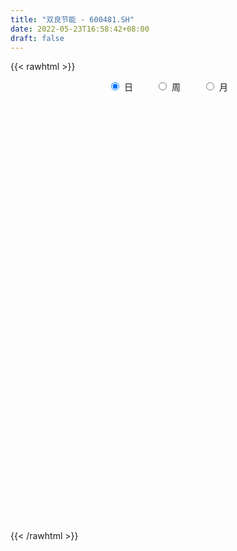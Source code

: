 ```yaml
---
title: "双良节能 - 600481.SH"
date: 2022-05-23T16:58:42+08:00
draft: false
---
```

{{< rawhtml >}}
    <div style="text-align: center">
        <label style="padding: 1rem;"><input style="margin-right: .5rem" type="radio" name="period" value="D" checked onclick="period_change(this)">日</label>
        <label style="padding: 1rem;"><input style="margin-right: .5rem" type="radio" name="period" value="W" onclick="period_change(this)">周</label>
        <label style="padding: 1rem;"><input style="margin-right: .5rem" type="radio" name="period" value="M" onclick="period_change(this)">月</label>
    </div>
    <div id="chart" style="height: 700px;"></div> 
    <script type="text/javascript">
        const D_v = [186973.35,1026842.0699999999,852161.41,419008.12,340828.49,904052.98,471520.75,396254.46,890934.28,561391.62,631301.12,414383.35,472155.56,472369.76,295920.77,398381.96,236880.0,180603.85,236965.0,424540.44,527334.75,306774.19,239845.55,803636.83,410535.43,449535.52,552871.64,442616.96,437911.04,365798.45,565345.46,396076.34,302460.63,275379.0,389749.36,1307228.04,895961.34,448848.92,334742.42,524486.02,755332.49,511074.06,508677.98,675687.78,962450.88,819939.83,826233.25,787588.7,554419.9399999999,610807.58,541389.6800000001,426944.11,419090.27,544177.7,497177.43,425798.56,381168.38,673177.64,731382.85,368357.44,292519.3,295190.86,518972.16,403622.31,278887.71,244220.07,415701.21,340302.16,340949.8,265137.3,224249.35,200061.0,686196.8,574858.23,434695.13,882529.4399999999,536352.87,403808.3,372393.58,778687.25,743549.83,790426.6,473085.34,399086.63,367599.9,420351.43,253221.57,289312.02,288134.31,306159.09,321624.42,280895.94,422293.74,640604.95,423292.9,561266.74,507215.5,418211.78,243877.38,297119.16,400969.22,559869.5600000001,575410.48,360400.1,424935.28,290966.43,445349.29,319346.19,290425.69,326267.28,275745.55,460003.27,1035565.5600000001,920002.85,952360.95,683777.77,738078.91,701373.72,627311.41,489921.64,449913.54,463588.36,378176.94,420979.66,353604.94,339109.4,393905.06,301230.5,261563.86,233550.17,377358.46,337617.55,457584.63,299615.24,176981.02,206707.67,180794.1,270413.07,424679.72,314517.93,316515.39,634626.22,812612.51,505706.42,300121.15,339767.33,218164.89,255357.56,189947.77,291394.83,306242.52,165061.65,197445.48,215570.53,294555.8,206876.59,212843.43,169580.78,148483.4,199768.61,218145.33,143731.0,104988.39,143014.13,126395.66,126059.8,277111.22,150377.78,138303.39,306063.86,574481.39,266026.49,237731.28,211933.27,168424.97,142923.38,138528.36,121330.19,143231.25,182311.26,157248.7,232498.2,170766.44,181089.2,162701.32,459911.71,279349.18,244136.02,167070.35,175701.39,377378.3,452577.26,573323.88,413361.69,283187.79,263996.89,281163.84,252083.86,315440.99,221984.82,297091.91,570011.54,615512.05,378683.41,266198.41,352033.51,756357.71,480034.8,210297.46,289878.74,206544.91,144457.94,165348.86,150279.78,168836.33,135066.98,154191.74,165683.09,119157.02,114519.6,137741.1,142910.25,201905.34,178941.95,178408.09,125006.41,190428.14,373281.18,400334.86,225241.66,280311.53,190666.07,266295.27,240291.57,319156.95,234651.39,211473.45,203855.62,153160.67,157486.62,576979.52,456643.25,217225.21,148372.7,162743.03,197428.47,213893.47,383987.12,289815.8,280091.54]
const D_histogram = [0.0,0.0235423362,0.0395567553,0.0397378625,0.0413501627,0.0602286622,0.0614373514,0.0602765019,0.0709173617,0.0723324959,0.0753522908,0.0695070694,0.0620761012,0.0570773968,0.042279867,0.0194800269,0.0010796876,-0.0123246613,-0.0218668516,-0.0220756383,-0.0100105475,-0.006765446,-0.0085714416,0.0113831498,0.0171907845,0.0277765856,0.0502861376,0.0624331271,0.0615815558,0.0639359111,0.0622997109,0.0593888216,0.041688239,0.0276504702,0.0547506888,0.0265540205,0.0058443616,-0.014199302,-0.0333678607,-0.0235547704,0.005870872,0.0129502834,0.0292162697,0.0624399179,0.1133428211,0.1404911616,0.194403245,0.1928980023,0.1920353987,0.1924594737,0.1721693,0.1497778985,0.1224346719,0.0567659926,0.0125083996,0.0018313535,-0.0236185903,0.0011341336,-0.0377592125,-0.0493257507,-0.0724017401,-0.0821716318,-0.1128963814,-0.1459528013,-0.1554307799,-0.1575754351,-0.1386977166,-0.1328441282,-0.1389869481,-0.1373320255,-0.1260961388,-0.1212820508,-0.0668621202,-0.0083013112,0.0383168067,0.1017217655,0.1286967423,0.1426178929,0.1492168633,0.1888310069,0.2421641622,0.1980019361,0.1558602215,0.1557676006,0.1414752383,0.1084987055,0.0710362802,0.0408604169,0.0097204259,-0.0095646038,-0.0586770189,-0.0778276528,-0.046385051,0.0050150322,0.0119731563,-0.0629229617,-0.0510370465,-0.1033272678,-0.1284093641,-0.1431267152,-0.2223638823,-0.3303603217,-0.3606234766,-0.3486910092,-0.2935493329,-0.2377972334,-0.1476670932,-0.0793064457,-0.0516058528,-0.0660409245,-0.0530099224,0.0258135974,0.0874386848,0.1527232946,0.2407819199,0.2728558704,0.2873199241,0.2995441719,0.2752176539,0.2018263649,0.138721939,0.1220712276,0.0955644857,0.0480974754,0.0122078323,-0.0381843065,-0.0930231298,-0.1118243969,-0.1399827431,-0.1530654701,-0.1473681094,-0.1662386053,-0.1627635753,-0.1872136565,-0.1923585298,-0.1987350321,-0.1974381518,-0.1960551401,-0.219770859,-0.2293940844,-0.2489405828,-0.225251503,-0.1432827953,-0.1053371073,-0.0724825739,-0.0654359931,-0.0645747624,-0.0725937705,-0.067723969,-0.0810418798,-0.1093438751,-0.1165868014,-0.11189943,-0.0990868809,-0.1065163326,-0.0889865969,-0.0533381621,-0.0361602312,-0.0154229174,0.0064934163,0.0298995766,0.0344372719,0.0376812189,0.0290093304,0.0202772467,0.015748028,0.0497925115,0.055061958,0.0489139813,0.0753875387,0.129044327,0.1443016577,0.1566984276,0.1305573551,0.10813772,0.07876859,0.0553381731,0.0201395681,0.0068057531,0.0314723695,0.0524268813,0.080685759,0.0971795328,0.0771332727,0.073988258,0.1127035042,0.1198481924,0.1205972578,0.1202144211,0.1163154995,0.1305736978,0.1711218009,0.1701109196,0.1848366051,0.1910016718,0.1846608276,0.1793275119,0.1591803137,0.1157633436,0.0661552389,0.0259654115,0.0294643062,0.0766884653,0.0765544559,0.056780632,-0.006304717,-0.0734320071,-0.1304719448,-0.1485457003,-0.1345284195,-0.1429449486,-0.133384891,-0.140834372,-0.1582335982,-0.1474112041,-0.1459348119,-0.1309157934,-0.1244900499,-0.1152072184,-0.1056340137,-0.1127324831,-0.121355085,-0.154455092,-0.1752828054,-0.1786308584,-0.1774602956,-0.1794962134,-0.1045303301,-0.0092435117,0.0331792699,0.0006014512,-0.0313301605,-0.097487495,-0.1488595704,-0.1356017573,-0.1166826533,-0.0834538097,-0.0300440686,-0.0133035767,0.024278462,0.0939579594,0.1250054678,0.1477956652,0.1587733709,0.1499227101,0.1491879279,0.1513239802,0.1758623716,0.1910569406,0.211288357]
const D_fast = [0.0,0.0294279202,0.0553315282,0.065447101,0.0773969418,0.1113326069,0.1279006339,0.14180891,0.1701791102,0.1896773684,0.2115352359,0.2230667819,0.231154839,0.2404254838,0.2361979208,0.2182680874,0.20013767,0.1836521558,0.1686432526,0.1629155563,0.1724780102,0.1740317503,0.1700828942,0.1928832731,0.2029886039,0.2205185514,0.2555996379,0.2833549091,0.2978987267,0.3162370598,0.3301757874,0.3421121034,0.3348335806,0.3277084293,0.3684963202,0.3469381569,0.3276895885,0.3040960994,0.2765855755,0.2805099732,0.3114033336,0.3217203159,0.3452903696,0.3941239972,0.4733626058,0.5356337366,0.6381466313,0.6848658892,0.7320121353,0.7805510786,0.8033032299,0.8183563031,0.8216217445,0.7701445633,0.7290140702,0.7187948625,0.6874402712,0.7124765284,0.6641433792,0.6402454033,0.5990689789,0.5687561793,0.5098073343,0.440262714,0.3919270404,0.3503885265,0.3345918158,0.3072343723,0.2663448153,0.2336667316,0.2133785835,0.1878721589,0.2255765594,0.2820620406,0.3382593602,0.4270947603,0.4862439227,0.5358195465,0.5797227328,0.6665446281,0.7804188239,0.7857570819,0.7825804227,0.8214297019,0.8425061492,0.8366542928,0.8169509376,0.7969901785,0.768280294,0.7466041133,0.6828224434,0.6442148964,0.6640612354,0.7167150767,0.7266664899,0.6360396314,0.635166285,0.5570442467,0.4998598094,0.4493607795,0.3145326418,0.123946122,0.003527098,-0.0717131869,-0.0899588439,-0.0936560527,-0.0404426857,0.0080913503,0.0228904799,-0.0080548228,-0.0082763014,0.0770006178,0.1604853764,0.2639508098,0.4122049151,0.5124928332,0.5987868679,0.6858971587,0.7303750542,0.7074403564,0.6790164152,0.6928835108,0.6902678903,0.6548252488,0.6219875638,0.5620493484,0.4839547426,0.4371973763,0.3740433443,0.3226942497,0.2915495831,0.2311194359,0.193903572,0.1226500767,0.069415571,0.0133553107,-0.0347073469,-0.0823381203,-0.1609965539,-0.2279683004,-0.3097499446,-0.3423737405,-0.2962257317,-0.2846143204,-0.2698804305,-0.2791928479,-0.2944753078,-0.3206427586,-0.3327039494,-0.3662823301,-0.4219202942,-0.4583099208,-0.481597407,-0.4935565781,-0.527615113,-0.5323320265,-0.5100181322,-0.5018802591,-0.4849986747,-0.4614589869,-0.4305779325,-0.4174309191,-0.4047666674,-0.4061862233,-0.4098489953,-0.410441207,-0.3639485956,-0.3449136597,-0.3388331411,-0.293512699,-0.207594829,-0.1562620838,-0.1046907069,-0.0981924407,-0.0935776459,-0.1032546283,-0.112850502,-0.143014215,-0.1546465916,-0.1221118828,-0.0880506508,-0.0396203334,0.0011683237,0.0004053818,0.0157574315,0.0826485539,0.1197552901,0.15065367,0.1803244385,0.2055043918,0.2524060146,0.3357345678,0.3772514165,0.4381862533,0.4921017379,0.5319261007,0.5714246629,0.5910725432,0.576596409,0.543527114,0.5098286394,0.5206936107,0.5870898861,0.6060944907,0.6005158248,0.5358542966,0.4503690047,0.3607110808,0.3055009002,0.2858860761,0.2417333099,0.2179471448,0.1752890708,0.118331445,0.092301038,0.0572937273,0.0395837974,0.0148870285,-0.0046319446,-0.0214672433,-0.0567488335,-0.0957102066,-0.1674239867,-0.2320724013,-0.280078169,-0.3232726801,-0.3701826512,-0.3213493505,-0.22837341,-0.177655811,-0.2100832669,-0.2498474187,-0.3403766269,-0.4289635949,-0.4496062211,-0.4598577805,-0.4474923893,-0.4015936653,-0.3881790677,-0.3445274135,-0.2513584262,-0.1890595509,-0.1293204372,-0.0786493887,-0.050019372,-0.0134571723,0.0265098751,0.0950138594,0.1579726636,0.2310261693]
const D_slow = [0.0,0.005885584,0.0157747729,0.0257092385,0.0360467792,0.0511039447,0.0664632826,0.081532408,0.0992617485,0.1173448725,0.1361829452,0.1535597125,0.1690787378,0.183348087,0.1939180538,0.1987880605,0.1990579824,0.1959768171,0.1905101042,0.1849911946,0.1824885577,0.1807971962,0.1786543358,0.1815001233,0.1857978194,0.1927419658,0.2053135002,0.220921782,0.2363171709,0.2523011487,0.2678760765,0.2827232818,0.2931453416,0.3000579591,0.3137456314,0.3203841365,0.3218452269,0.3182954014,0.3099534362,0.3040647436,0.3055324616,0.3087700325,0.3160740999,0.3316840793,0.3600197846,0.395142575,0.4437433863,0.4919678869,0.5399767366,0.588091605,0.63113393,0.6685784046,0.6991870726,0.7133785707,0.7165056706,0.716963509,0.7110588614,0.7113423948,0.7019025917,0.689571154,0.671470719,0.6509278111,0.6227037157,0.5862155154,0.5473578204,0.5079639616,0.4732895325,0.4400785004,0.4053317634,0.370998757,0.3394747223,0.3091542096,0.2924386796,0.2903633518,0.2999425535,0.3253729948,0.3575471804,0.3932016536,0.4305058695,0.4777136212,0.5382546617,0.5877551458,0.6267202011,0.6656621013,0.7010309109,0.7281555873,0.7459146573,0.7561297616,0.758559868,0.7561687171,0.7414994624,0.7220425492,0.7104462864,0.7117000445,0.7146933336,0.6989625931,0.6862033315,0.6603715145,0.6282691735,0.5924874947,0.5368965241,0.4543064437,0.3641505746,0.2769778223,0.203590489,0.1441411807,0.1072244074,0.087397796,0.0744963328,0.0579861017,0.0447336211,0.0511870204,0.0730466916,0.1112275152,0.1714229952,0.2396369628,0.3114669438,0.3863529868,0.4551574003,0.5056139915,0.5402944762,0.5708122831,0.5947034046,0.6067277734,0.6097797315,0.6002336549,0.5769778724,0.5490217732,0.5140260874,0.4757597199,0.4389176925,0.3973580412,0.3566671474,0.3098637332,0.2617741008,0.2120903428,0.1627308048,0.1137170198,0.0587743051,0.001425784,-0.0608093617,-0.1171222375,-0.1529429363,-0.1792772131,-0.1973978566,-0.2137568549,-0.2299005455,-0.2480489881,-0.2649799804,-0.2852404503,-0.3125764191,-0.3417231194,-0.3696979769,-0.3944696972,-0.4210987803,-0.4433454296,-0.4566799701,-0.4657200279,-0.4695757572,-0.4679524032,-0.460477509,-0.451868191,-0.4424478863,-0.4351955537,-0.430126242,-0.426189235,-0.4137411071,-0.3999756176,-0.3877471223,-0.3689002377,-0.3366391559,-0.3005637415,-0.2613891346,-0.2287497958,-0.2017153658,-0.1820232183,-0.168188675,-0.163153783,-0.1614523447,-0.1535842524,-0.140477532,-0.1203060923,-0.0960112091,-0.0767278909,-0.0582308264,-0.0300549504,-0.0000929023,0.0300564122,0.0601100174,0.0891888923,0.1218323168,0.164612767,0.2071404969,0.2533496482,0.3011000661,0.347265273,0.392097151,0.4318922294,0.4608330653,0.4773718751,0.4838632279,0.4912293045,0.5104014208,0.5295400348,0.5437351928,0.5421590136,0.5238010118,0.4911830256,0.4540466005,0.4204144956,0.3846782585,0.3513320357,0.3161234428,0.2765650432,0.2397122422,0.2032285392,0.1704995908,0.1393770784,0.1105752738,0.0841667704,0.0559836496,0.0256448783,-0.0129688947,-0.056789596,-0.1014473106,-0.1458123845,-0.1906864378,-0.2168190204,-0.2191298983,-0.2108350808,-0.210684718,-0.2185172582,-0.2428891319,-0.2801040245,-0.3140044638,-0.3431751272,-0.3640385796,-0.3715495967,-0.3748754909,-0.3688058754,-0.3453163856,-0.3140650186,-0.2771161024,-0.2374227596,-0.1999420821,-0.1626451001,-0.1248141051,-0.0808485122,-0.033084277,0.0197378122]
const D_data = [['2021-05-12', 4.4966, 4.5066, 4.4069, 4.5166],['2021-05-13', 4.6262, 4.8755, 4.6262, 4.9553],['2021-05-14', 4.6861, 4.9154, 4.6761, 4.9652],['2021-05-17', 4.8456, 4.7957, 4.7858, 4.9253],['2021-05-18', 4.8057, 4.8555, 4.7359, 4.8855],['2021-05-19', 5.055, 5.1746, 4.9652, 5.3441],['2021-05-20', 5.0749, 5.0649, 5.035, 5.1646],['2021-05-21', 5.0749, 5.0948, 5.0649, 5.2145],['2021-05-24', 5.0948, 5.3341, 5.0749, 5.5236],['2021-05-25', 5.2843, 5.3242, 5.2245, 5.4438],['2021-05-26', 5.3441, 5.4338, 5.2544, 5.6133],['2021-05-27', 5.4438, 5.3939, 5.3042, 5.5335],['2021-05-28', 5.5435, 5.4139, 5.3939, 5.6332],['2021-05-31', 5.3939, 5.4837, 5.2643, 5.5136],['2021-06-01', 5.4438, 5.374, 5.3142, 5.4538],['2021-06-02', 5.374, 5.2245, 5.1746, 5.4039],['2021-06-03', 5.2643, 5.2045, 5.1846, 5.3242],['2021-06-04', 5.2444, 5.2045, 5.1547, 5.2444],['2021-06-07', 5.2344, 5.2045, 5.1646, 5.3142],['2021-06-08', 5.2245, 5.3042, 5.2145, 5.4338],['2021-06-09', 5.2743, 5.5036, 5.2344, 5.6332],['2021-06-10', 5.5036, 5.4538, 5.3939, 5.5236],['2021-06-11', 5.4239, 5.4139, 5.384, 5.5335],['2021-06-15', 5.3939, 5.7628, 5.384, 5.8725],['2021-06-16', 5.7628, 5.6931, 5.6233, 5.8326],['2021-06-17', 5.703, 5.8426, 5.6731, 5.9822],['2021-06-18', 5.8027, 6.1417, 5.7329, 6.3312],['2021-06-21', 6.1318, 6.1816, 6.052, 6.3212],['2021-06-22', 6.2015, 6.1318, 6.052, 6.4009],['2021-06-23', 6.1318, 6.2614, 6.1218, 6.3511],['2021-06-24', 6.2315, 6.3012, 6.1417, 6.6402],['2021-06-25', 6.3012, 6.3611, 6.2315, 6.4309],['2021-06-28', 6.3411, 6.2015, 6.1716, 6.4209],['2021-06-29', 6.2614, 6.2315, 6.2115, 6.381],['2021-06-30', 6.3611, 6.8596, 6.3411, 6.8596],['2021-07-01', 7.059, 6.2414, 6.1716, 7.2085],['2021-07-02', 6.1716, 6.2614, 5.8027, 6.5505],['2021-07-05', 6.1617, 6.2015, 6.1318, 6.5206],['2021-07-06', 6.2015, 6.1318, 6.0819, 6.3012],['2021-07-07', 6.2115, 6.4907, 6.1218, 6.5505],['2021-07-08', 6.8297, 6.8795, 6.5904, 6.9892],['2021-07-09', 6.8396, 6.7499, 6.6303, 6.8396],['2021-07-12', 6.77, 6.99, 6.65, 7.06],['2021-07-13', 7.08, 7.42, 6.95, 7.56],['2021-07-14', 7.35, 7.99, 7.34, 8.15],['2021-07-15', 7.88, 8.06, 7.78, 8.3],['2021-07-16', 8.02, 8.81, 8.0, 8.85],['2021-07-19', 8.79, 8.48, 8.45, 9.22],['2021-07-20', 8.47, 8.71, 8.17, 8.87],['2021-07-21', 8.76, 8.96, 8.73, 9.27],['2021-07-22', 9.0, 8.88, 8.85, 9.24],['2021-07-23', 8.94, 8.96, 8.73, 9.12],['2021-07-26', 9.1, 8.97, 8.61, 9.13],['2021-07-27', 8.96, 8.41, 8.38, 9.1],['2021-07-28', 8.38, 8.51, 8.05, 8.7],['2021-07-29', 8.75, 8.89, 8.5, 8.94],['2021-07-30', 8.85, 8.7, 8.5, 8.94],['2021-08-02', 8.89, 9.42, 8.81, 9.45],['2021-08-03', 9.48, 8.67, 8.63, 9.49],['2021-08-04', 8.77, 8.94, 8.67, 9.04],['2021-08-05', 8.89, 8.75, 8.65, 8.89],['2021-08-06', 8.72, 8.86, 8.6, 8.97],['2021-08-09', 9.01, 8.5, 8.22, 9.13],['2021-08-10', 8.49, 8.28, 8.11, 8.58],['2021-08-11', 8.27, 8.42, 8.24, 8.48],['2021-08-12', 8.43, 8.43, 8.24, 8.48],['2021-08-13', 8.4, 8.69, 8.29, 8.79],['2021-08-16', 8.65, 8.55, 8.43, 8.9],['2021-08-17', 8.41, 8.35, 8.34, 8.83],['2021-08-18', 8.38, 8.38, 8.12, 8.49],['2021-08-19', 8.39, 8.48, 8.15, 8.58],['2021-08-20', 8.38, 8.39, 8.19, 8.51],['2021-08-23', 8.38, 9.14, 8.38, 9.22],['2021-08-24', 9.19, 9.51, 9.0, 9.66],['2021-08-25', 9.5, 9.7, 9.45, 9.91],['2021-08-26', 9.73, 10.31, 9.61, 10.67],['2021-08-27', 10.54, 10.24, 10.03, 10.62],['2021-08-30', 10.3, 10.35, 10.2, 10.55],['2021-08-31', 10.4, 10.49, 10.3, 10.82],['2021-09-01', 10.54, 11.23, 10.18, 11.44],['2021-09-02', 11.08, 11.9, 10.9, 12.11],['2021-09-03', 11.71, 10.96, 10.83, 12.28],['2021-09-06', 10.96, 10.98, 10.65, 11.35],['2021-09-07', 10.98, 11.61, 10.86, 11.68],['2021-09-08', 11.57, 11.61, 11.48, 12.06],['2021-09-09', 11.65, 11.45, 11.17, 11.85],['2021-09-10', 11.41, 11.38, 11.32, 11.64],['2021-09-13', 11.5, 11.44, 11.21, 11.84],['2021-09-14', 11.35, 11.39, 11.06, 11.77],['2021-09-15', 11.66, 11.51, 11.06, 11.66],['2021-09-16', 11.58, 11.03, 10.95, 11.58],['2021-09-17', 11.0, 11.27, 10.88, 11.38],['2021-09-22', 11.26, 11.99, 11.1, 12.11],['2021-09-23', 12.35, 12.55, 11.73, 12.77],['2021-09-24', 12.48, 12.26, 12.14, 12.71],['2021-09-27', 12.3, 11.13, 11.03, 12.54],['2021-09-28', 11.15, 12.1, 11.08, 12.23],['2021-09-29', 11.86, 11.22, 11.12, 12.16],['2021-09-30', 11.35, 11.35, 10.94, 11.53],['2021-10-08', 11.59, 11.35, 11.1, 11.88],['2021-10-11', 11.2, 10.22, 10.22, 11.35],['2021-10-12', 10.0, 9.2, 9.2, 10.17],['2021-10-13', 9.16, 9.58, 8.64, 9.72],['2021-10-14', 9.3, 9.82, 9.21, 10.06],['2021-10-15', 10.53, 10.32, 10.21, 10.68],['2021-10-18', 10.21, 10.44, 10.12, 10.6],['2021-10-19', 10.53, 11.13, 10.53, 11.28],['2021-10-20', 11.2, 11.21, 11.1, 11.45],['2021-10-21', 11.15, 10.92, 10.8, 11.35],['2021-10-22', 10.91, 10.39, 10.33, 10.98],['2021-10-25', 10.53, 10.69, 10.32, 10.85],['2021-10-26', 11.49, 11.76, 11.48, 11.76],['2021-10-27', 11.9, 11.98, 11.69, 12.34],['2021-10-28', 11.8, 12.48, 11.8, 12.98],['2021-10-29', 12.43, 13.36, 11.8, 13.58],['2021-11-01', 13.11, 13.22, 12.7, 13.43],['2021-11-02', 13.07, 13.39, 12.96, 13.99],['2021-11-03', 13.22, 13.72, 13.22, 14.28],['2021-11-04', 13.65, 13.52, 13.15, 13.94],['2021-11-05', 13.5, 12.9, 12.9, 13.5],['2021-11-08', 12.65, 12.87, 12.48, 13.23],['2021-11-09', 13.0, 13.42, 13.0, 13.65],['2021-11-10', 13.22, 13.35, 12.96, 13.73],['2021-11-11', 13.35, 13.03, 12.69, 13.44],['2021-11-12', 13.02, 13.06, 12.93, 13.45],['2021-11-15', 13.12, 12.72, 12.4, 13.21],['2021-11-16', 13.0, 12.41, 12.36, 13.29],['2021-11-17', 12.39, 12.66, 12.2, 12.73],['2021-11-18', 12.7, 12.39, 12.36, 12.88],['2021-11-19', 12.44, 12.42, 12.09, 12.54],['2021-11-22', 12.82, 12.58, 12.38, 12.9],['2021-11-23', 12.44, 12.17, 12.1, 12.54],['2021-11-24', 12.15, 12.33, 11.68, 12.42],['2021-11-25', 12.26, 11.83, 11.82, 12.27],['2021-11-26', 11.72, 11.88, 11.72, 12.05],['2021-11-29', 11.61, 11.71, 11.5, 11.85],['2021-11-30', 11.7, 11.66, 11.61, 11.92],['2021-12-01', 11.48, 11.53, 11.33, 11.68],['2021-12-02', 11.53, 11.0, 10.92, 11.56],['2021-12-03', 10.87, 10.91, 10.69, 11.1],['2021-12-06', 10.95, 10.51, 10.48, 11.05],['2021-12-07', 11.1, 10.86, 10.7, 11.49],['2021-12-08', 10.89, 11.71, 10.89, 11.81],['2021-12-09', 11.73, 11.36, 11.25, 11.77],['2021-12-10', 11.28, 11.39, 11.05, 11.5],['2021-12-13', 11.3, 11.09, 11.07, 11.35],['2021-12-14', 11.14, 10.95, 10.86, 11.14],['2021-12-15', 10.95, 10.73, 10.7, 11.0],['2021-12-16', 10.8, 10.79, 10.7, 10.95],['2021-12-17', 10.66, 10.44, 10.42, 10.75],['2021-12-20', 10.38, 10.02, 10.02, 10.38],['2021-12-21', 10.0, 10.05, 9.98, 10.15],['2021-12-22', 10.08, 10.05, 9.96, 10.13],['2021-12-23', 10.05, 10.06, 9.93, 10.14],['2021-12-24', 10.1, 9.68, 9.66, 10.15],['2021-12-27', 9.68, 9.88, 9.66, 10.04],['2021-12-28', 9.9, 10.13, 9.74, 10.26],['2021-12-29', 10.12, 9.94, 9.85, 10.12],['2021-12-30', 9.92, 10.0, 9.88, 10.1],['2021-12-31', 10.05, 10.06, 10.04, 10.34],['2022-01-04', 10.1, 10.15, 9.89, 10.2],['2022-01-05', 10.15, 9.95, 9.91, 10.15],['2022-01-06', 9.93, 9.92, 9.83, 10.0],['2022-01-07', 9.96, 9.72, 9.69, 9.98],['2022-01-10', 9.71, 9.63, 9.36, 9.71],['2022-01-11', 9.82, 9.6, 9.55, 9.9],['2022-01-12', 9.63, 10.13, 9.59, 10.25],['2022-01-13', 10.13, 9.86, 9.82, 10.18],['2022-01-14', 9.8, 9.7, 9.66, 9.89],['2022-01-17', 9.93, 10.16, 9.77, 10.23],['2022-01-18', 10.6, 10.75, 10.6, 11.05],['2022-01-19', 10.64, 10.52, 10.42, 10.86],['2022-01-20', 10.47, 10.64, 10.32, 10.75],['2022-01-21', 10.51, 10.2, 10.18, 10.76],['2022-01-24', 10.1, 10.18, 9.85, 10.3],['2022-01-25', 10.08, 10.0, 9.99, 10.28],['2022-01-26', 10.13, 9.96, 9.82, 10.25],['2022-01-27', 9.87, 9.66, 9.64, 10.04],['2022-01-28', 9.69, 9.79, 9.46, 9.95],['2022-02-07', 10.1, 10.29, 10.01, 10.34],['2022-02-08', 10.34, 10.38, 10.11, 10.4],['2022-02-09', 10.5, 10.64, 10.49, 10.75],['2022-02-10', 10.53, 10.67, 10.53, 10.76],['2022-02-11', 10.61, 10.26, 10.22, 10.68],['2022-02-14', 10.21, 10.46, 10.18, 10.73],['2022-02-15', 11.3, 11.15, 10.85, 11.3],['2022-02-16', 11.23, 10.97, 10.85, 11.3],['2022-02-17', 10.97, 11.01, 10.97, 11.16],['2022-02-18', 10.91, 11.1, 10.85, 11.12],['2022-02-21', 11.02, 11.15, 10.95, 11.15],['2022-02-22', 11.1, 11.52, 11.05, 11.7],['2022-02-23', 11.5, 12.14, 11.5, 12.34],['2022-02-24', 12.06, 11.89, 11.65, 12.5],['2022-02-25', 12.18, 12.3, 12.07, 12.4],['2022-02-28', 12.28, 12.44, 12.05, 12.54],['2022-03-01', 12.54, 12.48, 12.35, 12.63],['2022-03-02', 12.36, 12.66, 12.3, 12.75],['2022-03-03', 12.7, 12.6, 12.54, 12.78],['2022-03-04', 12.39, 12.31, 12.2, 12.55],['2022-03-07', 12.16, 12.12, 12.07, 12.28],['2022-03-08', 12.2, 12.1, 11.93, 12.42],['2022-03-09', 12.28, 12.64, 12.13, 12.7],['2022-03-10', 12.93, 13.44, 12.71, 13.75],['2022-03-11', 13.17, 13.11, 12.8, 13.26],['2022-03-14', 13.17, 12.94, 12.94, 13.4],['2022-03-15', 12.8, 12.27, 12.26, 12.98],['2022-03-16', 12.5, 11.91, 11.04, 12.6],['2022-03-17', 11.88, 11.69, 11.64, 12.35],['2022-03-18', 11.65, 11.93, 11.59, 12.1],['2022-03-21', 11.9, 12.27, 11.8, 12.45],['2022-03-22', 12.33, 11.95, 11.85, 12.35],['2022-03-23', 12.03, 12.12, 11.97, 12.25],['2022-03-24', 12.06, 11.85, 11.69, 12.06],['2022-03-25', 11.8, 11.58, 11.51, 12.0],['2022-03-28', 11.58, 11.83, 11.11, 11.84],['2022-03-29', 11.84, 11.66, 11.56, 11.88],['2022-03-30', 11.79, 11.79, 11.69, 12.07],['2022-03-31', 11.79, 11.66, 11.45, 11.79],['2022-04-01', 11.51, 11.66, 11.46, 11.73],['2022-04-06', 11.61, 11.64, 11.5, 11.7],['2022-04-07', 11.69, 11.36, 11.35, 11.81],['2022-04-08', 11.3, 11.21, 11.06, 11.43],['2022-04-11', 11.28, 10.68, 10.63, 11.28],['2022-04-12', 10.7, 10.55, 10.33, 10.85],['2022-04-13', 10.56, 10.55, 10.33, 10.79],['2022-04-14', 10.64, 10.44, 10.32, 10.74],['2022-04-15', 10.28, 10.23, 9.97, 10.33],['2022-04-18', 10.29, 11.25, 10.18, 11.25],['2022-04-19', 11.43, 11.89, 11.31, 12.04],['2022-04-20', 11.81, 11.58, 11.51, 11.88],['2022-04-21', 11.5, 10.65, 10.6, 11.56],['2022-04-22', 10.66, 10.44, 10.2, 10.66],['2022-04-25', 10.02, 9.66, 9.6, 10.25],['2022-04-26', 9.65, 9.39, 9.25, 9.78],['2022-04-27', 9.24, 9.94, 8.91, 10.11],['2022-04-28', 9.9, 9.95, 9.76, 10.28],['2022-04-29', 10.03, 10.14, 9.85, 10.24],['2022-05-05', 10.14, 10.53, 10.06, 10.68],['2022-05-06', 10.26, 10.19, 10.11, 10.38],['2022-05-09', 10.16, 10.55, 10.1, 10.74],['2022-05-10', 11.15, 11.24, 11.0, 11.61],['2022-05-11', 11.27, 11.07, 11.05, 11.43],['2022-05-12', 11.09, 11.18, 11.07, 11.45],['2022-05-13', 11.23, 11.21, 11.11, 11.3],['2022-05-16', 11.21, 11.06, 11.06, 11.39],['2022-05-17', 11.05, 11.23, 10.85, 11.27],['2022-05-18', 11.27, 11.37, 11.18, 11.59],['2022-05-19', 11.18, 11.84, 11.15, 12.07],['2022-05-20', 11.8, 11.97, 11.71, 12.15],['2022-05-23', 11.97, 12.29, 11.86, 12.34]]
const W_v = [539260.9700000001,609680.96,512412.0,506904.42,1060145.25,513735.8300000001,969205.46,787258.36,520029.21,428137.39,288663.38,272447.8199999999,484184.28,423430.86,254922.0,230647.8,202259.43,295897.79,212951.04,196825.27,238322.3,160781.55,167333.19,158101.75,341055.19,303566.69,171994.68,193731.69,390976.67,310360.28,98642.32,44860.4,477321.05,233004.07,283111.28,245332.34,186879.55,100696.34,147559.94,152152.77,163487.06,199008.89,148897.63,163078.86,260940.22,271279.31,214089.41,150161.39,191563.47,144996.01,114805.85,553367.97,246393.04,241044.5,168363.56,178117.36,136854.02,200594.56,321807.58,236342.75,124270.03,155378.13,131428.7,271332.04,285560.01,665241.7999999999,441429.53,384894.31,528402.16,463436.41,354329.36,317655.96,384165.49,323292.91,265817.29,155390.64,273727.12,380860.71,348626.12,306440.54,386798.91,489243.1699999999,822712.91,1030802.34,2024686.4600000002,817852.12,645360.2899999999,709824.8,1095731.5699999998,960418.49,651926.2400000001,161195.27,403997.39,283081.92,191717.26,215262.13,162049.93,174087.61,342767.35,240423.88,353747.78,235695.84,151004.65,147008.8,168017.46,153640.79,205935.57,195055.74,173512.07,269906.0,302556.72,209149.34,163764.53,25260.71,93946.12,410646.35,626009.2300000001,287720.44,136728.56,147748.83,117346.99,110232.59,100706.93,198914.61,248541.7,196926.64,194003.38,341849.95,248392.45,199608.09,356800.44,203372.21,328730.54,761653.8699999999,468491.41,442609.49,238276.58,166430.73,103274.92,197565.03,163884.87,156738.77,404444.65,133047.54,144923.13,171151.13,84689.1,165752.25,112574.25,160703.06,83254.8,678067.03,664933.23,838585.5399999999,367187.44,235559.49,336572.3100000001,357315.28,282520.26,360825.65,393936.22,1263440.6099999999,2352538.7199999997,6773717.5700000003,5380002.71,1633401.97,6322043.2800000003,3132442.1299999999,1701562.53,1602694.77,1534013.4400000002,4685558.2300000004,2528325.1799999997,1361129.9199999999,1307150.29,836979.3199999999,2038933.4700000002,1641821.4500000002,1557262.48,716967.1800000001,2164547.5299999998,2514131.0800000001,1793450.5699999998,1681060.4700000002,981391.0,3266517.9300000002,2482489.4300000002,2466707.25,6310000.8899999997,6884412.3000000007,2867624.2000000002,1683932.0800000001,1830345.5600000001,2145280.73,1070251.96,453945.1799999999,2630379.9300000002,2531664.7999999998,2970165.9300000002,1584156.3400000001,1735459.9299999999,2216579.4199999999,2207748.25,3170778.3700000001,2574483.9099999997,3792989.7200000002,2921150.0099999998,2267412.3399999999,2360628.0899999999,1861403.46,1370699.6100000001,3114632.4700000002,3088865.5600000001,1913344.8700000001,1486125.78,1486191.5899999999,1730571.3999999999,297119.16,2321584.6399999997,1672354.8799999999,3643678.1799999997,3240463.4500000007,2066263.4399999997,1529358.9899999998,1649156.9000000001,1397112.49,2569581.6899999999,1294632.3800000001,1178875.98,937552.8100000001,609878.85,818247.85,1596236.29,714438.1499999999,923913.8,1313168.5800000001,1992342.52,1395873.3699999999,2083283.73,2064921.8899999999,956510.2300000001,742935.16,395170.95,874689.9300000001,1469835.3,1271868.6300000001,357016.29,1556707.3,1247867.8899999999,280091.54]
const W_histogram = [0.0,-0.016937208,-0.0248716563,-0.0249421209,-0.0048408285,0.004090878,0.0230621146,0.0291737961,0.0297549473,0.0291071135,0.0212365381,0.0086223336,0.0141109358,0.0025974252,-0.0084642738,-0.0274057871,-0.035629325,-0.0611542556,-0.0767729876,-0.0810918714,-0.093111987,-0.0956767503,-0.0908010846,-0.0848141283,-0.063643311,-0.0473602969,-0.0401386958,-0.0312893949,-0.0247353123,-0.04152207,-0.0398315936,-0.0324034761,-0.0000859956,0.018102616,0.0287828981,0.0171880348,0.0214031517,0.0218306761,0.0192249202,0.0077971823,0.0107006027,0.0200741982,0.0212810273,0.0231030156,0.0333310667,0.0166834279,0.0068018233,-0.011770073,-0.0399832377,-0.0516668591,-0.0593819001,-0.0415038073,-0.0321863541,-0.0197406749,-0.0172246775,-0.0038006589,0.0003277563,0.0150372036,0.0242903073,0.0301701777,0.0353520507,0.0427053551,0.0473758386,0.0405095182,0.042717146,0.0503990602,0.0633685999,0.0794215105,0.0910365603,0.0782746426,0.0697228297,0.0581641738,0.0398463227,0.0145939658,0.0023294634,0.0012171297,0.0095179311,0.0232682498,0.0325383217,0.0354598628,0.0377420849,0.0411920655,0.0528211731,0.0635052534,0.0930840993,0.1024552254,0.0990229008,0.0999962094,0.0975169069,0.0975229353,0.0543321647,0.0164882564,-0.0231801334,-0.0502640885,-0.0682961585,-0.0795473689,-0.0961860172,-0.0955243133,-0.0813918358,-0.0765065204,-0.0652586416,-0.0626975722,-0.0600714992,-0.0567927814,-0.0617117627,-0.0725956874,-0.0699599162,-0.0637237952,-0.0584759608,-0.0454186746,-0.0292728408,-0.0180909516,-0.022799153,-0.0237090345,-0.0202985189,0.0126057083,0.0096247336,0.0026399007,-0.0015995186,-0.0106250463,-0.0135823522,-0.0150008286,-0.0110577007,-0.0021039588,0.0040183001,0.0080357427,0.015399826,0.0177140004,0.0154696221,0.0098441592,-0.0025228576,-0.0141791351,-0.010062132,-0.007879207,0.0119679925,0.0099996294,0.003615068,0.0002964333,-0.0064347097,-0.0082044596,-0.0061467638,-0.0066723903,0.0004025488,0.0045241646,0.0047303725,-0.0012022466,-0.0033297944,-0.0017343609,-0.0015482511,0.0007987788,-0.0005130572,0.0166733339,0.0389119237,0.0528901262,0.0506522712,0.0497076414,0.0469634806,0.0463063424,0.04498445,0.0432062879,0.0398669115,0.0439039565,0.1197015937,0.206957956,0.1913641647,0.1829523694,0.1561619255,0.1144461023,0.0640249539,0.0291007787,-0.006432803,-0.0023016134,-0.0078736799,-0.0274882861,-0.0490955399,-0.0611536558,-0.0569143283,-0.0571859827,-0.0836891721,-0.1027749474,-0.0988035453,-0.0650917782,-0.0448949478,-0.0226765557,-0.002850453,0.0220823632,0.0583993595,0.087727773,0.1122148381,0.1244890529,0.0849129432,0.060527485,0.0499944877,0.0403050031,0.0092879268,-0.0093051789,-0.0019419574,0.0117614984,0.0376090533,0.0358999687,0.0436535237,0.0899152054,0.1252380859,0.1312033944,0.1556937451,0.2904523916,0.3647006793,0.3701335597,0.3581092849,0.3138975033,0.2428171384,0.295276764,0.3496318865,0.3823835035,0.3651826766,0.3869414265,0.3098431756,0.2321927684,0.0920054348,-0.0100402497,0.1022640248,0.1239038579,0.1268671294,0.0666256675,-0.0238434269,-0.1559033277,-0.2142177943,-0.3140241243,-0.4217636571,-0.4551142618,-0.4850024544,-0.4896266145,-0.443872219,-0.4260024415,-0.3694164757,-0.2670757724,-0.1178386763,-0.0227055265,0.0839969859,0.0658070081,0.0231090591,-0.005322789,-0.0571337072,-0.1545753023,-0.1992139437,-0.2405096452,-0.2546609152,-0.1885731909,-0.0918204434,-0.0087898869]
const W_fast = [0.0,-0.02117151,-0.0353238724,-0.0416298672,-0.022738782,-0.0127843559,0.0119524093,0.0253575398,0.0333774279,0.0400063724,0.0374449315,0.0269863105,0.0360026467,0.0251384924,0.0119607249,-0.0138322351,-0.0309631043,-0.0717765988,-0.1065885778,-0.1311804293,-0.1664785418,-0.1929624926,-0.2107870981,-0.2260036739,-0.2207436843,-0.2163007445,-0.2191138173,-0.2180868651,-0.2177166106,-0.2448838857,-0.2531513077,-0.2538240594,-0.2215280777,-0.1988138121,-0.1809378055,-0.1882356601,-0.1786697552,-0.1727845618,-0.1705840877,-0.18006253,-0.1744839589,-0.1600918139,-0.153564728,-0.1459669858,-0.1274061679,-0.1398829498,-0.1480640985,-0.1695785131,-0.2077874873,-0.2323878234,-0.2549483394,-0.2474461985,-0.2461753337,-0.2386648233,-0.2404549953,-0.2279811414,-0.2237707871,-0.205302039,-0.1899763584,-0.1765539435,-0.1625340579,-0.1445044147,-0.1279899716,-0.1247289124,-0.1118419982,-0.0915603189,-0.0627486293,-0.026840341,0.0075338488,0.0143405919,0.0232194864,0.0262018739,0.0178456035,-0.0037582619,-0.0154403985,-0.0162484497,-0.0055681656,0.0139992155,0.0314038678,0.0431903747,0.054908118,0.0686561149,0.0934905158,0.1200509094,0.1729007801,0.2078857127,0.2292091132,0.2551814742,0.2770813984,0.3014681606,0.2718604312,0.238138587,0.1926751639,0.1530251867,0.117919077,0.0867810244,0.0460958718,0.0228764973,0.0166610159,0.0024197012,-0.0026470804,-0.0157604041,-0.0281522058,-0.0390716834,-0.0594186054,-0.0884514519,-0.1033056598,-0.1130004876,-0.1223716433,-0.1206690259,-0.1118414022,-0.1051822509,-0.1155902406,-0.1224273807,-0.1240914948,-0.0880358406,-0.0886106318,-0.0949354896,-0.0995747885,-0.1112565778,-0.1176094717,-0.1227781553,-0.1215994526,-0.1131717003,-0.1060448665,-0.1000184882,-0.0888044484,-0.0820617739,-0.0804387466,-0.0836031697,-0.096600901,-0.1118019622,-0.1102004921,-0.1099873689,-0.0871481713,-0.0866166271,-0.0920974214,-0.0953419479,-0.1036817683,-0.1075026331,-0.1069816282,-0.1091753523,-0.1019997759,-0.096747119,-0.095358318,-0.1015914988,-0.1045514952,-0.1033896519,-0.1035906049,-0.1010438803,-0.1024839806,-0.0811292559,-0.0491626853,-0.0219619512,-0.0115367384,-0.0000544579,0.0089422514,0.0198616989,0.029785919,0.0388093288,0.0454366804,0.0604497144,0.16617275,0.3051686013,0.3374158512,0.3747421483,0.3869921857,0.3738878881,0.3394729782,0.3118239977,0.2746822153,0.2782380015,0.270697515,0.2442108373,0.2103296985,0.1829831687,0.1729939141,0.158425764,0.1110002816,0.0662207694,0.0454912853,0.0629301078,0.0719032012,0.0884524544,0.1075659439,0.1380193508,0.188936187,0.2401965437,0.2927373184,0.3361337964,0.3177859225,0.3085323355,0.3104979602,0.3108847264,0.2821896318,0.2612702314,0.2681479635,0.2847917939,0.3200416121,0.3273075197,0.3459744556,0.4147149386,0.4813473406,0.5201134977,0.5835272847,0.7908990291,0.9563224867,1.054288757,1.1317918034,1.1660543976,1.1556783173,1.281957134,1.4237202281,1.5520677209,1.6261625632,1.7446566697,1.7450192127,1.7254169976,1.6082310227,1.5036752758,1.6415455565,1.694161354,1.7288414079,1.6852563629,1.5888264118,1.417790679,1.3059217638,1.1276094028,0.9144289557,0.7672997855,0.6161609794,0.4891301657,0.4239165063,0.3352856734,0.2995175203,0.3350892805,0.4548667076,0.5443234758,0.6720252346,0.6702870088,0.6333663247,0.6036037792,0.5375094342,0.4014240136,0.3069818863,0.2055587735,0.1277422747,0.1466867012,0.2204843379,0.3013174227]
const W_slow = [0.0,-0.004234302,-0.0104522161,-0.0166877463,-0.0178979534,-0.0168752339,-0.0111097053,-0.0038162562,0.0036224806,0.010899259,0.0162083935,0.0183639769,0.0218917108,0.0225410672,0.0204249987,0.0135735519,0.0046662207,-0.0106223432,-0.0298155901,-0.050088558,-0.0733665547,-0.0972857423,-0.1199860135,-0.1411895455,-0.1571003733,-0.1689404475,-0.1789751215,-0.1867974702,-0.1929812983,-0.2033618158,-0.2133197142,-0.2214205832,-0.2214420821,-0.2169164281,-0.2097207036,-0.2054236949,-0.200072907,-0.1946152379,-0.1898090079,-0.1878597123,-0.1851845616,-0.1801660121,-0.1748457553,-0.1690700014,-0.1607372347,-0.1565663777,-0.1548659219,-0.1578084401,-0.1678042495,-0.1807209643,-0.1955664393,-0.2059423912,-0.2139889797,-0.2189241484,-0.2232303178,-0.2241804825,-0.2240985434,-0.2203392425,-0.2142666657,-0.2067241213,-0.1978861086,-0.1872097698,-0.1753658102,-0.1652384306,-0.1545591441,-0.1419593791,-0.1261172291,-0.1062618515,-0.0835027114,-0.0639340508,-0.0465033434,-0.0319622999,-0.0220007192,-0.0183522277,-0.0177698619,-0.0174655795,-0.0150860967,-0.0092690343,-0.0011344538,0.0077305119,0.0171660331,0.0274640494,0.0406693427,0.0565456561,0.0798166809,0.1054304872,0.1301862124,0.1551852648,0.1795644915,0.2039452253,0.2175282665,0.2216503306,0.2158552972,0.2032892751,0.1862152355,0.1663283933,0.142281889,0.1184008107,0.0980528517,0.0789262216,0.0626115612,0.0469371682,0.0319192934,0.017721098,0.0022931573,-0.0158557645,-0.0333457436,-0.0492766924,-0.0638956826,-0.0752503512,-0.0825685614,-0.0870912993,-0.0927910876,-0.0987183462,-0.1037929759,-0.1006415488,-0.0982353654,-0.0975753903,-0.0979752699,-0.1006315315,-0.1040271196,-0.1077773267,-0.1105417519,-0.1110677416,-0.1100631666,-0.1080542309,-0.1042042744,-0.0997757743,-0.0959083688,-0.093447329,-0.0940780434,-0.0976228271,-0.1001383601,-0.1021081619,-0.0991161638,-0.0966162564,-0.0957124894,-0.0956383811,-0.0972470586,-0.0992981735,-0.1008348644,-0.102502962,-0.1024023248,-0.1012712836,-0.1000886905,-0.1003892521,-0.1012217007,-0.101655291,-0.1020423538,-0.1018426591,-0.1019709234,-0.0978025899,-0.088074609,-0.0748520774,-0.0621890096,-0.0497620993,-0.0380212291,-0.0264446435,-0.015198531,-0.0043969591,0.0055697688,0.0165457579,0.0464711564,0.0982106454,0.1460516865,0.1917897789,0.2308302603,0.2594417858,0.2754480243,0.282723219,0.2811150182,0.2805396149,0.2785711949,0.2716991234,0.2594252384,0.2441368245,0.2299082424,0.2156117467,0.1946894537,0.1689957169,0.1442948305,0.128021886,0.116798149,0.1111290101,0.1104163969,0.1159369876,0.1305368275,0.1524687708,0.1805224803,0.2116447435,0.2328729793,0.2480048505,0.2605034725,0.2705797233,0.272901705,0.2705754102,0.2700899209,0.2730302955,0.2824325588,0.291407551,0.3023209319,0.3247997332,0.3561092547,0.3889101033,0.4278335396,0.5004466375,0.5916218073,0.6841551973,0.7736825185,0.8521568943,0.9128611789,0.9866803699,1.0740883416,1.1696842174,1.2609798866,1.3577152432,1.4351760371,1.4932242292,1.5162255879,1.5137155255,1.5392815317,1.5702574962,1.6019742785,1.6186306954,1.6126698387,1.5736940067,1.5201395581,1.4416335271,1.3361926128,1.2224140473,1.1011634337,0.9787567801,0.8677887254,0.761288115,0.6689339961,0.6021650529,0.5727053839,0.5670290023,0.5880282487,0.6044800008,0.6102572655,0.6089265683,0.5946431415,0.5559993159,0.50619583,0.4460684187,0.3824031899,0.3352598921,0.3123047813,0.3101073096]
const W_data = [['2017-07-14', 4.8596, 4.5484, 4.4935, 4.8687],['2017-07-21', 4.5576, 4.283, 4.1732, 4.5576],['2017-07-28', 4.2739, 4.3105, 4.2098, 4.3654],['2017-08-04', 4.3196, 4.3654, 4.2556, 4.3837],['2017-08-11', 4.3654, 4.6582, 4.3562, 4.7772],['2017-08-18', 4.6674, 4.5942, 4.5301, 4.7498],['2017-08-25', 4.6033, 4.8047, 4.4935, 4.9053],['2017-09-01', 4.7589, 4.7315, 4.6948, 4.9236],['2017-09-08', 4.7498, 4.704, 4.6765, 4.7955],['2017-09-15', 4.6948, 4.7131, 4.6674, 4.8047],['2017-09-22', 4.7315, 4.6216, 4.6125, 4.7406],['2017-09-29', 4.585, 4.521, 4.4386, 4.6216],['2017-10-13', 4.5484, 4.7406, 4.5027, 4.7681],['2017-10-20', 4.7498, 4.521, 4.4569, 4.7498],['2017-10-27', 4.521, 4.4661, 4.4386, 4.5393],['2017-11-03', 4.4386, 4.2739, 4.2373, 4.4569],['2017-11-10', 4.2739, 4.3105, 4.2281, 4.4111],['2017-11-17', 4.3105, 3.9627, 3.9261, 4.3105],['2017-11-24', 3.9627, 3.9169, 3.8071, 3.981],['2017-12-01', 3.9444, 3.9353, 3.8346, 3.9627],['2017-12-08', 3.9078, 3.7156, 3.6424, 3.9353],['2017-12-15', 3.7248, 3.7065, 3.679, 3.7614],['2017-12-22', 3.7248, 3.7156, 3.6515, 3.7248],['2017-12-29', 3.6973, 3.6698, 3.6332, 3.7248],['2018-01-05', 3.6973, 3.8529, 3.6607, 3.9169],['2018-01-12', 3.8437, 3.8254, 3.7705, 3.9993],['2018-01-19', 3.8254, 3.7156, 3.6882, 3.8346],['2018-01-26', 3.7156, 3.7248, 3.6882, 3.7705],['2018-02-02', 3.7156, 3.6882, 3.6424, 3.798],['2018-02-09', 3.6607, 3.3129, 3.2672, 3.6607],['2018-02-14', 3.3312, 3.4411, 3.3312, 3.4685],['2018-02-23', 3.4777, 3.4777, 3.4594, 3.5051],['2018-03-02', 3.4868, 3.8529, 3.4685, 3.9169],['2018-03-09', 3.8529, 3.7888, 3.7156, 3.8712],['2018-03-16', 3.7797, 3.7614, 3.7065, 3.9261],['2018-03-23', 3.7797, 3.4685, 3.4136, 3.8346],['2018-03-30', 3.4319, 3.6332, 3.377, 3.6882],['2018-04-04', 3.6607, 3.5875, 3.5509, 3.679],['2018-04-13', 3.56, 3.5326, 3.496, 3.5875],['2018-04-20', 3.5417, 3.3678, 3.3587, 3.5417],['2018-04-27', 3.3495, 3.5051, 3.3312, 3.5143],['2018-05-04', 3.4777, 3.6058, 3.4136, 3.6882],['2018-05-11', 3.6149, 3.5234, 3.5143, 3.6698],['2018-05-18', 3.56, 3.5326, 3.4411, 3.5966],['2018-05-25', 3.5692, 3.6698, 3.5051, 3.7522],['2018-06-01', 3.6241, 3.3129, 3.2946, 3.6424],['2018-06-08', 3.3404, 3.3129, 3.258, 3.5143],['2018-06-15', 3.3038, 3.1024, 3.0475, 3.3129],['2018-06-22', 3.0658, 2.8105, 2.7364, 3.0933],['2018-06-29', 2.8384, 2.8477, 2.7547, 2.8663],['2018-07-06', 2.857, 2.7733, 2.736, 2.8756],['2018-07-13', 2.7826, 3.0525, 2.764, 3.1641],['2018-07-20', 3.0525, 2.9594, 2.9036, 3.0711],['2018-07-27', 2.9501, 3.0059, 2.9222, 3.0711],['2018-08-03', 2.9966, 2.8756, 2.8105, 3.0338],['2018-08-10', 2.8663, 3.0152, 2.8105, 3.0245],['2018-08-17', 2.9966, 2.9129, 2.8756, 3.0338],['2018-08-24', 2.9222, 3.0711, 2.9036, 3.1083],['2018-08-31', 3.0245, 3.0525, 3.0245, 3.2479],['2018-09-07', 3.0804, 3.0431, 2.9966, 3.1641],['2018-09-14', 3.0431, 3.0618, 2.978, 3.099],['2018-09-21', 3.0804, 3.1269, 2.9966, 3.1548],['2018-09-28', 3.1269, 3.1362, 3.1083, 3.1641],['2018-10-12', 3.1269, 2.9966, 2.857, 3.2572],['2018-10-19', 3.0152, 3.1083, 2.7919, 3.1083],['2018-10-26', 3.22, 3.22, 3.099, 3.3968],['2018-11-02', 3.22, 3.3689, 3.1641, 3.4247],['2018-11-09', 3.3503, 3.5271, 3.2758, 3.5364],['2018-11-16', 3.5271, 3.6015, 3.4805, 3.6853],['2018-11-23', 3.6201, 3.3503, 3.3223, 3.769],['2018-11-30', 3.3689, 3.3968, 3.2944, 3.5829],['2018-12-07', 3.4712, 3.3503, 3.3037, 3.5271],['2018-12-14', 3.3037, 3.22, 3.1827, 3.3875],['2018-12-21', 3.22, 3.0338, 3.0152, 3.22],['2018-12-28', 3.0338, 3.099, 3.0245, 3.192],['2019-01-04', 3.1269, 3.2014, 3.0618, 3.2386],['2019-01-11', 3.2293, 3.3409, 3.192, 3.3596],['2019-01-18', 3.3503, 3.4805, 3.3037, 3.5643],['2019-01-25', 3.5178, 3.5085, 3.4061, 3.5643],['2019-02-01', 3.4992, 3.4898, 3.3503, 3.5736],['2019-02-15', 3.5178, 3.5271, 3.4992, 3.6201],['2019-02-22', 3.555, 3.5922, 3.5178, 3.676],['2019-03-01', 3.6015, 3.7783, 3.6015, 3.9179],['2019-03-08', 3.8063, 3.8807, 3.797, 4.0854],['2019-03-15', 3.8435, 4.2995, 3.8435, 4.9137],['2019-03-22', 4.2995, 4.2437, 4.1785, 4.4577],['2019-03-29', 4.1971, 4.1971, 4.0575, 4.3832],['2019-04-04', 4.2716, 4.346, 4.2343, 4.4484],['2019-04-12', 4.3739, 4.4019, 4.3181, 4.6997],['2019-04-19', 4.467, 4.5321, 4.2343, 4.6531],['2019-04-26', 4.5321, 3.9645, 3.9272, 4.5415],['2019-04-30', 3.9831, 3.8714, 3.8063, 4.0389],['2019-05-10', 3.7225, 3.6667, 3.4898, 3.769],['2019-05-17', 3.6481, 3.6437, 3.5922, 3.8435],['2019-05-24', 3.7108, 3.6149, 3.5478, 3.7396],['2019-05-31', 3.6053, 3.5862, 3.5382, 3.6916],['2019-06-06', 3.567, 3.3944, 3.3848, 3.6149],['2019-06-14', 3.4136, 3.5095, 3.3752, 3.5957],['2019-06-21', 3.5095, 3.6629, 3.4519, 3.7108],['2019-06-28', 3.6916, 3.5478, 3.5286, 3.7108],['2019-07-05', 3.6053, 3.6245, 3.5957, 3.7683],['2019-07-12', 3.6149, 3.5095, 3.4327, 3.6245],['2019-07-19', 3.4903, 3.4807, 3.4519, 3.5382],['2019-07-26', 3.5095, 3.4615, 3.3944, 3.5286],['2019-08-02', 3.4519, 3.3081, 3.2793, 3.4807],['2019-08-09', 3.2985, 3.1355, 3.1163, 3.3273],['2019-08-16', 3.1547, 3.2218, 3.0684, 3.2218],['2019-08-23', 3.241, 3.2314, 3.2026, 3.3081],['2019-08-30', 3.1834, 3.193, 3.1547, 3.2697],['2019-09-06', 3.2122, 3.2889, 3.1738, 3.3369],['2019-09-12', 3.3081, 3.3656, 3.2889, 3.4136],['2019-09-20', 3.3848, 3.3464, 3.2793, 3.4232],['2019-09-27', 3.3464, 3.1355, 3.1259, 3.3464],['2019-09-30', 3.1547, 3.1355, 3.1259, 3.1738],['2019-10-11', 3.1355, 3.1643, 3.1067, 3.1834],['2019-10-18', 3.1834, 3.6149, 3.1643, 3.6149],['2019-10-25', 3.4711, 3.241, 3.193, 3.4999],['2019-11-01', 3.2218, 3.1547, 3.1067, 3.3273],['2019-11-08', 3.1834, 3.1451, 3.1355, 3.193],['2019-11-15', 3.1451, 3.03, 3.0204, 3.1451],['2019-11-22', 3.0396, 3.0492, 3.0108, 3.0875],['2019-11-29', 3.0396, 3.03, 3.0204, 3.0971],['2019-12-06', 3.0396, 3.078, 3.0108, 3.0875],['2019-12-13', 3.0875, 3.1547, 3.0588, 3.1834],['2019-12-20', 3.1547, 3.1451, 3.1163, 3.2314],['2019-12-27', 3.1355, 3.1355, 3.078, 3.1738],['2020-01-03', 3.1163, 3.2026, 3.0875, 3.2314],['2020-01-10', 3.1834, 3.1643, 3.1355, 3.2314],['2020-01-17', 3.1643, 3.1067, 3.0971, 3.2122],['2020-01-23', 3.1067, 3.0396, 3.0204, 3.1355],['2020-02-07', 2.7328, 2.8958, 2.4931, 2.9054],['2020-02-14', 2.9054, 2.8191, 2.8191, 2.9054],['2020-02-21', 2.8191, 2.9725, 2.8191, 2.9917],['2020-02-28', 2.9725, 2.9437, 2.9245, 3.2697],['2020-03-06', 2.9533, 3.2122, 2.9533, 3.241],['2020-03-13', 3.2314, 2.9821, 2.8574, 3.241],['2020-03-20', 3.0108, 2.8958, 2.7999, 3.0588],['2020-03-27', 2.8574, 2.8958, 2.8287, 2.9437],['2020-04-03', 2.8862, 2.8095, 2.7903, 2.8862],['2020-04-10', 2.8287, 2.8287, 2.8287, 2.9533],['2020-04-17', 2.8191, 2.8574, 2.7999, 2.8766],['2020-04-24', 2.8574, 2.8095, 2.7999, 2.8766],['2020-04-30', 2.8191, 2.9054, 2.7807, 3.0875],['2020-05-08', 2.8958, 2.8862, 2.8766, 2.9341],['2020-05-15', 2.8862, 2.8382, 2.8095, 2.9054],['2020-05-22', 2.8382, 2.7328, 2.7328, 2.8766],['2020-05-29', 2.7328, 2.7424, 2.704, 2.7711],['2020-06-05', 2.7424, 2.7711, 2.7328, 2.8191],['2020-06-12', 2.7903, 2.7424, 2.704, 2.7903],['2020-06-19', 2.7328, 2.7615, 2.7136, 2.7711],['2020-06-24', 2.7615, 2.704, 2.704, 2.7711],['2020-07-03', 2.7328, 2.9712, 2.7232, 3.1451],['2020-07-10', 2.9612, 3.1506, 2.9612, 3.2005],['2020-07-17', 3.2005, 3.1706, 3.1207, 3.4896],['2020-07-24', 3.1805, 3.031, 3.021, 3.2503],['2020-07-31', 3.031, 3.0709, 3.0011, 3.1008],['2020-08-07', 3.1008, 3.0709, 3.0609, 3.2204],['2020-08-14', 3.1107, 3.1207, 3.0609, 3.2104],['2020-08-21', 3.1307, 3.1407, 3.1107, 3.2005],['2020-08-28', 3.1407, 3.1606, 3.0908, 3.2304],['2020-09-04', 3.1606, 3.1606, 3.0709, 3.2304],['2020-09-11', 3.1805, 3.2902, 3.0609, 3.4398],['2020-09-18', 3.2703, 4.4767, 3.2304, 4.4767],['2020-09-25', 4.9253, 5.2045, 4.706, 6.5505],['2020-09-30', 4.9253, 4.2872, 4.2274, 5.0749],['2020-10-09', 4.5365, 4.4866, 4.4169, 4.6262],['2020-10-16', 4.4966, 4.3271, 4.2872, 4.9353],['2020-10-23', 4.377, 4.0978, 4.0679, 4.5265],['2020-10-30', 4.0978, 3.8485, 3.8286, 4.1377],['2020-11-06', 3.8685, 3.8884, 3.8286, 4.1078],['2020-11-13', 3.9183, 3.7389, 3.7189, 4.0779],['2020-11-20', 3.7688, 4.1875, 3.7389, 4.4069],['2020-11-27', 4.1576, 4.0978, 4.0579, 4.377],['2020-12-04', 4.038, 3.8785, 3.7987, 4.038],['2020-12-11', 3.8785, 3.7488, 3.6791, 4.028],['2020-12-18', 3.7389, 3.7688, 3.689, 3.8485],['2020-12-25', 3.7788, 3.9383, 3.699, 4.0679],['2020-12-31', 3.9482, 3.8785, 3.8186, 4.1177],['2021-01-08', 3.8685, 3.4497, 3.36, 3.8785],['2021-01-15', 3.4497, 3.37, 3.2404, 3.5195],['2021-01-22', 3.4099, 3.5594, 3.36, 3.9881],['2021-01-29', 3.5295, 3.9881, 3.4996, 4.0978],['2021-02-05', 4.018, 3.9383, 3.5295, 4.0579],['2021-02-10', 3.9981, 4.0679, 3.8685, 4.2374],['2021-02-19', 4.1277, 4.1576, 4.018, 4.2474],['2021-02-26', 4.1875, 4.367, 4.1676, 4.7758],['2021-03-05', 4.4169, 4.7259, 4.3969, 4.9353],['2021-03-12', 4.7758, 4.8954, 4.1975, 4.9652],['2021-03-19', 5.384, 5.0849, 4.9951, 5.9224],['2021-03-26', 5.1347, 5.1547, 5.0051, 5.723],['2021-04-02', 5.2245, 4.5465, 4.5066, 5.2942],['2021-04-09', 4.5465, 4.6561, 4.5265, 4.8456],['2021-04-16', 4.6262, 4.8157, 4.4767, 4.8954],['2021-04-23', 4.8057, 4.8456, 4.7758, 5.1347],['2021-04-30', 4.7858, 4.5265, 4.4966, 4.8356],['2021-05-07', 4.5664, 4.5864, 4.5465, 4.7359],['2021-05-14', 4.6063, 4.9154, 4.357, 4.9652],['2021-05-21', 4.8456, 5.0948, 4.7359, 5.3441],['2021-05-28', 5.0948, 5.4139, 5.0749, 5.6332],['2021-06-04', 5.3939, 5.2045, 5.1547, 5.5136],['2021-06-11', 5.2344, 5.4139, 5.1646, 5.6332],['2021-06-18', 5.3939, 6.1417, 5.384, 6.3312],['2021-06-25', 6.1318, 6.3611, 6.052, 6.6402],['2021-07-02', 6.3411, 6.2614, 5.8027, 7.2085],['2021-07-09', 6.1617, 6.7499, 6.0819, 6.9892],['2021-07-16', 6.77, 8.81, 6.65, 8.85],['2021-07-23', 8.79, 8.96, 8.17, 9.27],['2021-07-30', 9.1, 8.7, 8.05, 9.13],['2021-08-06', 8.89, 8.86, 8.6, 9.49],['2021-08-13', 9.01, 8.69, 8.11, 9.13],['2021-08-20', 8.65, 8.39, 8.12, 8.9],['2021-08-27', 8.38, 10.24, 8.38, 10.67],['2021-09-03', 10.3, 10.96, 10.18, 12.28],['2021-09-10', 10.96, 11.38, 10.65, 12.06],['2021-09-17', 11.5, 11.27, 10.88, 11.84],['2021-09-24', 11.26, 12.26, 11.1, 12.77],['2021-09-30', 12.3, 11.35, 10.94, 12.54],['2021-10-08', 11.59, 11.35, 11.1, 11.88],['2021-10-15', 11.2, 10.32, 8.64, 11.35],['2021-10-22', 10.21, 10.39, 10.12, 11.45],['2021-10-29', 10.53, 13.36, 10.32, 13.58],['2021-11-05', 13.11, 12.9, 12.7, 14.28],['2021-11-12', 12.65, 13.06, 12.48, 13.73],['2021-11-19', 13.12, 12.42, 12.09, 13.29],['2021-11-26', 12.82, 11.88, 11.68, 12.9],['2021-12-03', 11.61, 10.91, 10.69, 11.92],['2021-12-10', 10.95, 11.39, 10.48, 11.81],['2021-12-17', 11.3, 10.44, 10.42, 11.35],['2021-12-24', 10.38, 9.68, 9.66, 10.38],['2021-12-31', 9.68, 10.06, 9.66, 10.34],['2022-01-07', 10.1, 9.72, 9.69, 10.2],['2022-01-14', 9.71, 9.7, 9.36, 10.25],['2022-01-21', 9.93, 10.2, 9.77, 11.05],['2022-01-28', 10.1, 9.79, 9.46, 10.3],['2022-02-11', 10.1, 10.26, 10.01, 10.76],['2022-02-18', 10.21, 11.1, 10.18, 11.3],['2022-02-25', 11.02, 12.3, 10.95, 12.5],['2022-03-04', 12.28, 12.31, 12.05, 12.78],['2022-03-11', 12.16, 13.11, 11.93, 13.75],['2022-03-18', 13.17, 11.93, 11.04, 13.4],['2022-03-25', 11.9, 11.58, 11.51, 12.45],['2022-04-01', 11.58, 11.66, 11.11, 12.07],['2022-04-08', 11.61, 11.21, 11.06, 11.81],['2022-04-15', 11.28, 10.23, 9.97, 11.28],['2022-04-22', 10.29, 10.44, 10.18, 12.04],['2022-04-29', 10.02, 10.14, 8.91, 10.28],['2022-05-06', 10.14, 10.19, 10.06, 10.68],['2022-05-13', 10.16, 11.21, 10.1, 11.61],['2022-05-20', 11.21, 11.97, 10.85, 12.15],['2022-05-27', 11.97, 12.29, 11.86, 12.34]]
const M_v = [816030.27,329772.42,245978.3300000001,113236.56,125198.96,240527.4,72373.49,133978.89,255638.01,230579.89,498728.11,294693.8,296213.92,80152.66,78004.83,73992.44,45651.09,164361.42,89225.73,104558.41,99610.38,77590.91,253376.98,387496.8100000001,135588.1,113964.75,350348.09,116593.15,732268.92,488371.7999999999,174980.07,162699.2,370829.46,475604.46,394395.8699999999,1374615.4799999995,1059291.0799999998,569835.0199999999,1076244.8100000001,510634.2999999999,409274.8700000001,892135.5600000001,607754.28,519024.7,922626.3200000001,597006.89,1252727.48,1710572.3500000001,1489783.9500000002,1242115.8899999999,2234947.3999999999,3115197.2800000003,1867856.9300000002,1440630.1899999997,746026.49,1640624.3399999999,2071081.7,684271.2,1073018.77,991529.5600000001,1259512.3799999999,677155.0399999999,1113047.03,430737.46,638586.22,439457.7099999999,1046879.4299999999,1657106.3699999999,1025978.4100000001,3128915.1499999994,3691726.9100000001,3612942.7200000002,3489683.9100000006,2296905.6499999999,3615927.6400000006,2304321.0100000002,3739581.0899999999,2663510.8300000001,3365624.5799999996,1950574.47,1880411.1099999999,999617.6499999998,2322774.0300000003,1966294.79,1917968.6900000006,2426830.6000000001,2932638.6600000001,3314554.9500000002,3925494.7199999993,3160765.7200000002,4671992.1399999997,1980782.6199999994,1348810.4099999999,1046338.05,1669795.5,1145176.3300000001,905941.7200000001,1337853.4899999998,1439244.2799999998,1048506.8400000001,597679.8999999999,484867.54,1145820.1400000001,504178.14,625650.21,2036235.02,1810658.5600000001,1237675.8800000001,1440563.6099999999,759968.04,589134.72,656067.48,968554.77,1761727.2300000002,464046.45,1909370.21,3375523.8199999998,1109997.0700000001,3149331.3700000006,1102968.73,2519772.1500000004,1626866.7099999997,2291890.1200000006,2647731.6800000002,1824205.4899999998,2861286.6800000002,2549548.1800000006,2733840.6899999999,1898842.8000000003,2372926.77,1543257.3399999996,1014628.0699999998,790162.1000000001,726782.4700000002,1555504.3700000001,3690014.23,4058668.5999999992,3111633.1299999999,3325069.8799999994,3625752.6400000001,1396270.55,7225331.6100000003,5933451.2400000002,5172911.4399999995,5163207.8899999997,4319280.1199999992,3424632.3900000001,3849981.4600000004,5726463.9000000004,4325709.4300000006,2580954.75,2135003.6499999999,4217869.5600000005,3750874.2800000003,1836406.4500000002,1700870.4000000004,2270578.9200000004,3117409.9599999995,2591255.7800000003,3482816.3900000006,3801288.5300000003,2865305.8899999997,2697304.4899999998,1395015.0699999998,3617206.5999999996,3327117.6799999997,2174895.8199999998,3639697.7600000007,1611227.4200000004,1289458.8,960050.22,776148.2399999999,1192841.0800000001,782830.6899999999,1305164.4400000002,563896.1100000001,996043.9099999998,747971.28,1221991.3600000001,939357.0800000001,647419.61,1444711.9500000002,1949913.6699999999,1290931.6500000001,1393606.9399999999,1669288.6500000004,4619605.7400000002,3579096.3700000001,1094058.7,919328.7699999999,966445.11,817173.5899999997,970637.2999999998,1379352.0700000001,551027.04,828673.58,900270.1700000002,1650557.0600000001,1359018.2099999997,982698.24,533810.9,800541.3,2506075.7900000005,1405429.0600000001,16095440.2699999977,12789449.910000002,10772606.9800000004,6763999.0900000008,6952908.2699999996,7722419.9700000007,20137629.4700000025,7603414.9299999988,9058525.5999999996,8239163.1699999999,13759225.3599999975,9483565.5099999998,8928897.3200000022,7934736.8600000003,8872744.5500000007,6990253.5800000001,3738801.1400000001,4512612.6900000004,6841179.5700000022,4130721.8300000001,3441683.0200000005]
const M_histogram = [0.0,-0.0030696296,-0.0085462724,-0.0135976607,-0.0161849474,-0.0150386261,-0.0139902753,-0.0140028105,-0.0096252659,-0.0036162371,0.0006261061,0.0041244299,0.0020688136,0.0003939992,-0.0043248101,-0.0124492972,-0.0167147505,-0.0170808204,-0.0183908656,-0.0161231814,-0.0200808146,-0.0272148716,-0.0227191128,-0.0261980184,-0.0287470548,-0.0316756035,-0.0305192148,-0.0313309626,-0.0206519672,-0.0162576682,-0.0143301559,-0.0094861058,-0.0009403557,0.0065313332,0.0099302082,0.026772438,0.0379886367,0.0421960153,0.0494858071,0.050388619,0.0495128037,0.0569130189,0.0640178277,0.0640182145,0.1024328618,0.1170798782,0.1284118864,0.1569521562,0.1453805024,0.1539724692,0.2703511209,0.3738301218,0.3638512284,0.3168761923,0.2408714364,0.2462033527,0.1806765739,0.1393200472,0.0509606702,-0.0205236729,-0.088715713,-0.1801744974,-0.2208376764,-0.2773611808,-0.3093681898,-0.3603847359,-0.3645733786,-0.3497649032,-0.3057275333,-0.2571709292,-0.1507199468,-0.0440873089,0.059135396,0.1109534532,0.1734102639,0.1844932634,0.2297916467,0.354034249,0.4084759308,0.4468768428,0.4370796704,0.4016127137,0.4172111394,0.416192825,0.3142451086,0.1290758921,0.0182248602,-0.064124178,-0.1010309364,-0.0656684906,-0.0307665272,-0.0682461278,-0.1387492115,-0.148304461,-0.1903722355,-0.2287618637,-0.2586618885,-0.2475987147,-0.2480883035,-0.2860836722,-0.3531564479,-0.3671886689,-0.3837369416,-0.4287359653,-0.4399468251,-0.3758867065,-0.3567432307,-0.314423079,-0.2491416841,-0.227697528,-0.232567124,-0.2118160112,-0.187781399,-0.15162702,-0.1210789952,-0.0674884015,-0.0094624548,0.0323496749,0.0769478368,0.0895976303,0.138395699,0.1229996353,0.1560460182,0.1603333356,0.1807982377,0.1947485981,0.2379659538,0.2629789984,0.2540071666,0.2625991044,0.234321351,0.1909536874,0.1512171971,0.1128530024,0.096573605,0.0652860521,0.0708702596,0.0687845574,0.0768667444,0.040377336,0.0361844297,0.2201164021,0.545883565,0.674724344,0.6515240569,0.4672944576,0.2992556857,0.2250583124,0.2158826276,0.1241545154,-0.1493881278,-0.3378393228,-0.389351566,-0.4159139634,-0.4392078554,-0.4339483427,-0.4186239505,-0.3663418266,-0.3192726276,-0.2495902624,-0.1613325887,-0.072602628,0.0021542101,0.078620062,-0.0269752961,-0.1202537635,-0.2011205991,-0.2168800692,-0.2302311671,-0.2361766608,-0.2576584185,-0.2696403102,-0.2609915763,-0.2451098105,-0.215625508,-0.1903481932,-0.1680182327,-0.1750883708,-0.1547673422,-0.1262996365,-0.0909690736,-0.0464468256,-0.0055135268,0.0072777472,0.0373788016,0.0855687142,0.1447555483,0.1587031816,0.1457875012,0.1321293975,0.1141386229,0.0849381952,0.0622891453,0.0484612188,0.034043868,0.0364576589,0.0302446445,0.0219381446,0.0120922779,0.0127914524,0.0053434219,0.013971699,0.0323516854,0.0516074068,0.1351811638,0.1551234273,0.1643268732,0.1627643226,0.1617910034,0.1780553686,0.208951819,0.1985688468,0.2425785771,0.344541107,0.5063403107,0.6927917384,0.8239911707,0.9851943025,0.9177436475,0.7148031464,0.520827023,0.527798655,0.4402574358,0.2498379409,0.2385598355]
const M_fast = [0.0,-0.003837037,-0.011450248,-0.0199010514,-0.0265345749,-0.0291479101,-0.0315971282,-0.035110366,-0.0331391378,-0.0280341684,-0.0236352986,-0.0191058673,-0.0206442802,-0.0222205949,-0.0280206066,-0.0392574181,-0.047701559,-0.052337834,-0.0582455956,-0.0600087068,-0.0689865437,-0.0829243185,-0.0841083379,-0.0941367481,-0.1038725482,-0.1147199978,-0.1211934128,-0.1298379013,-0.1243218977,-0.1239920157,-0.1256470424,-0.1231745188,-0.1148638575,-0.1057593354,-0.0998779083,-0.076342569,-0.0556292112,-0.0408728287,-0.0212115852,-0.0077116185,0.0037907671,0.025419237,0.0485285028,0.0645334432,0.128556306,0.1724732918,0.2159082718,0.2836865805,0.3084600523,0.3555451365,0.5395115683,0.7364480997,0.8174320134,0.8496760254,0.8338891286,0.9007718831,0.8804142477,0.8738877328,0.7982685233,0.7216532621,0.6312822937,0.494779885,0.3989072868,0.2730434873,0.1636944308,0.0225817008,-0.0727502866,-0.145383037,-0.1777775504,-0.1935136786,-0.1247426829,-0.0291318723,0.0888746816,0.1684311021,0.2742404788,0.3314467941,0.4341930891,0.6469442537,0.8035049182,0.9536250409,1.0530977861,1.1180340078,1.2379352184,1.3409651102,1.3175786709,1.1646784274,1.0583836107,0.9600035279,0.8978390354,0.9167843585,0.9439946902,0.8894535576,0.784263171,0.7376318063,0.647970973,0.5523908788,0.4578253818,0.406988877,0.3444772123,0.2349609255,0.0795990379,-0.0262303503,-0.1387128584,-0.2908958735,-0.4120934395,-0.4420049976,-0.5120473294,-0.5483329475,-0.5453369736,-0.5808171996,-0.6438285766,-0.6760314665,-0.698942204,-0.7006945801,-0.700416304,-0.6636978108,-0.6080374777,-0.5581379293,-0.4943028082,-0.4592536072,-0.3758566137,-0.3605027685,-0.2884448811,-0.2440742298,-0.1784097683,-0.1157722583,-0.0130634142,0.07769438,0.1322243398,0.2064660538,0.2367686381,0.2411393964,0.2392072053,0.2290562613,0.2369202651,0.2219542252,0.2452559976,0.2603664347,0.2876653079,0.2612702334,0.2661234346,0.5050845075,0.9673225616,1.2648444267,1.4045251537,1.3371191689,1.2438943185,1.2259615232,1.2707564953,1.2100670119,0.8991773368,0.6262663111,0.4774161764,0.3468752881,0.2137794323,0.1105518593,0.0212202639,-0.0180830688,-0.0508320267,-0.0435472271,0.0043772994,0.0749566031,0.1502519938,0.2463728611,0.134033679,0.0106917708,-0.1204552146,-0.1904347021,-0.2613435917,-0.3263332506,-0.412229613,-0.4916215822,-0.5482207423,-0.5936164292,-0.6180385037,-0.6403482372,-0.6600228349,-0.7108650657,-0.7292358726,-0.732343076,-0.7197547815,-0.6868442399,-0.6472893228,-0.632678612,-0.5932328572,-0.5236507661,-0.4282750449,-0.3746516161,-0.3511204213,-0.3317461756,-0.3212022944,-0.3291681734,-0.336244937,-0.3379575587,-0.3438639426,-0.3323357369,-0.3309875901,-0.3338095539,-0.3406323511,-0.3367353136,-0.3428474886,-0.3307262868,-0.304258379,-0.2721008059,-0.1547317579,-0.0960086376,-0.0457234734,-0.0065949434,0.0328794883,0.0936576956,0.1767921008,0.2160513403,0.3207057148,0.5088035215,0.7971878029,1.1568371651,1.4940343901,1.9015360975,2.0635213544,2.0392816399,1.9755122723,2.114433568,2.1369567078,2.0089966981,2.0573585515]
const M_slow = [0.0,-0.0007674074,-0.0029039755,-0.0063033907,-0.0103496275,-0.0141092841,-0.0176068529,-0.0211075555,-0.023513872,-0.0244179313,-0.0242614047,-0.0232302972,-0.0227130938,-0.022614594,-0.0236957966,-0.0268081209,-0.0309868085,-0.0352570136,-0.03985473,-0.0438855254,-0.048905729,-0.0557094469,-0.0613892251,-0.0679387297,-0.0751254934,-0.0830443943,-0.090674198,-0.0985069387,-0.1036699305,-0.1077343475,-0.1113168865,-0.113688413,-0.1139235019,-0.1122906686,-0.1098081165,-0.103115007,-0.0936178478,-0.083068844,-0.0706973922,-0.0581002375,-0.0457220366,-0.0314937819,-0.0154893249,0.0005152287,0.0261234442,0.0553934137,0.0874963853,0.1267344244,0.1630795499,0.2015726673,0.2691604475,0.3626179779,0.453580785,0.5327998331,0.5930176922,0.6545685304,0.6997376738,0.7345676856,0.7473078532,0.742176935,0.7199980067,0.6749543824,0.6197449633,0.5504046681,0.4730626206,0.3829664366,0.291823092,0.2043818662,0.1279499829,0.0636572506,0.0259772639,0.0149554366,0.0297392856,0.0574776489,0.1008302149,0.1469535307,0.2044014424,0.2929100047,0.3950289874,0.5067481981,0.6160181157,0.7164212941,0.8207240789,0.9247722852,1.0033335623,1.0356025354,1.0401587504,1.0241277059,0.9988699718,0.9824528491,0.9747612174,0.9576996854,0.9230123825,0.8859362673,0.8383432084,0.7811527425,0.7164872704,0.6545875917,0.5925655158,0.5210445978,0.4327554858,0.3409583186,0.2450240832,0.1378400918,0.0278533856,-0.0661182911,-0.1553040987,-0.2339098685,-0.2961952895,-0.3531196715,-0.4112614525,-0.4642154553,-0.5111608051,-0.5490675601,-0.5793373089,-0.5962094092,-0.5985750229,-0.5904876042,-0.571250645,-0.5488512374,-0.5142523127,-0.4835024039,-0.4444908993,-0.4044075654,-0.359208006,-0.3105208565,-0.251029368,-0.1852846184,-0.1217828268,-0.0561330507,0.0024472871,0.050185709,0.0879900082,0.1162032588,0.1403466601,0.1566681731,0.174385738,0.1915818774,0.2107985635,0.2208928975,0.2299390049,0.2849681054,0.4214389966,0.5901200827,0.7530010969,0.8698247113,0.9446386327,1.0009032108,1.0548738677,1.0859124965,1.0485654646,0.9641056339,0.8667677424,0.7627892515,0.6529872877,0.544500202,0.4398442144,0.3482587578,0.2684406009,0.2060430353,0.1657098881,0.1475592311,0.1480977836,0.1677527991,0.1610089751,0.1309455342,0.0806653845,0.0264453672,-0.0311124246,-0.0901565898,-0.1545711944,-0.221981272,-0.2872291661,-0.3485066187,-0.4024129957,-0.450000044,-0.4920046022,-0.5357766949,-0.5744685304,-0.6060434395,-0.6287857079,-0.6403974143,-0.641775796,-0.6399563592,-0.6306116588,-0.6092194803,-0.5730305932,-0.5333547978,-0.4969079225,-0.4638755731,-0.4353409174,-0.4141063686,-0.3985340823,-0.3864187775,-0.3779078106,-0.3687933958,-0.3612322347,-0.3557476985,-0.352724629,-0.3495267659,-0.3481909105,-0.3446979857,-0.3366100644,-0.3237082127,-0.2899129217,-0.2511320649,-0.2100503466,-0.169359266,-0.1289115151,-0.084397673,-0.0321597182,0.0174824935,0.0781271378,0.1642624145,0.2908474922,0.4640454268,0.6700432194,0.9163417951,1.1457777069,1.3244784935,1.4546852493,1.586634913,1.696699272,1.7591587572,1.8187987161]
const M_data = [['2003-04-30', 1.0754, 1.0089, 0.9874, 1.1501],['2003-05-30', 0.9946, 0.9608, 0.88, 1.0028],['2003-06-30', 0.9669, 0.9025, 0.9004, 1.0191],['2003-07-31', 0.9107, 0.8697, 0.8595, 0.9424],['2003-08-29', 0.8697, 0.8667, 0.8442, 0.8953],['2003-09-30', 0.8697, 0.8953, 0.8697, 0.9506],['2003-10-31', 0.9004, 0.8861, 0.8697, 0.9414],['2003-11-28', 0.8882, 0.8616, 0.7879, 0.924],['2003-12-31', 0.8575, 0.9158, 0.8063, 0.926],['2004-01-30', 0.9148, 0.9557, 0.9004, 0.9843],['2004-02-27', 1.0232, 0.9567, 0.9322, 1.0897],['2004-03-31', 0.9557, 0.9669, 0.9189, 0.9966],['2004-04-30', 0.9669, 0.9004, 0.882, 1.013],['2004-05-31', 0.8902, 0.8928, 0.8585, 0.9224],['2004-06-30', 0.8928, 0.8324, 0.8282, 0.9214],['2004-07-30', 0.8313, 0.7445, 0.736, 0.8642],['2004-08-31', 0.7445, 0.7434, 0.7191, 0.7943],['2004-09-30', 0.7487, 0.7614, 0.7011, 0.8197],['2004-10-29', 0.7466, 0.7254, 0.6884, 0.7826],['2004-11-30', 0.7212, 0.753, 0.7085, 0.7784],['2004-12-31', 0.753, 0.6492, 0.6418, 0.7699],['2005-01-31', 0.646, 0.5528, 0.5507, 0.6714],['2005-02-28', 0.5539, 0.663, 0.5465, 0.6683],['2005-03-31', 0.6651, 0.5369, 0.5158, 0.6884],['2005-04-29', 0.5369, 0.4999, 0.4956, 0.5984],['2005-05-31', 0.4903, 0.4447, 0.4151, 0.4967],['2005-06-30', 0.4447, 0.4537, 0.4119, 0.5361],['2005-07-29', 0.4571, 0.3916, 0.3589, 0.4605],['2005-08-31', 0.3928, 0.5271, 0.3916, 0.5858],['2005-09-30', 0.5259, 0.4593, 0.4548, 0.57],['2005-10-31', 0.4661, 0.4176, 0.3995, 0.4921],['2005-11-30', 0.4119, 0.4469, 0.3961, 0.4537],['2006-01-25', 0.5136, 0.5092, 0.4915, 0.537],['2006-02-28', 0.5136, 0.5253, 0.5136, 0.5737],['2006-03-31', 0.5253, 0.4945, 0.4827, 0.5517],['2006-04-28', 0.4945, 0.7175, 0.4945, 0.7366],['2006-05-31', 0.7131, 0.7351, 0.6427, 0.7865],['2006-06-30', 0.7337, 0.7087, 0.6295, 0.7806],['2006-07-31', 0.7087, 0.8044, 0.6891, 0.8673],['2006-08-31', 0.8029, 0.7775, 0.6906, 0.8164],['2006-09-29', 0.7835, 0.788, 0.7445, 0.8194],['2006-10-31', 0.8014, 0.9467, 0.788, 0.9887],['2006-11-30', 0.9452, 1.0276, 0.8479, 1.0786],['2006-12-29', 1.0336, 1.0082, 0.9857, 1.0876],['2007-01-31', 1.0112, 1.6628, 0.9917, 1.9384],['2007-02-28', 1.6328, 1.6029, 1.5265, 1.9174],['2007-03-30', 1.5969, 1.7407, 1.468, 1.9174],['2007-04-30', 1.7467, 2.1946, 1.7467, 2.241],['2007-05-31', 2.229, 1.88, 1.853, 2.3893],['2007-06-29', 1.8905, 2.271, 1.5729, 2.3639],['2007-07-31', 2.3006, 4.1655, 2.194, 4.1655],['2007-08-31', 4.3407, 4.9045, 4.068, 5.4026],['2007-09-28', 4.9228, 4.0907, 3.9657, 5.121],['2007-10-31', 4.2217, 3.8163, 3.3561, 4.9289],['2007-11-30', 3.8255, 3.4231, 3.0817, 4.0236],['2007-12-28', 3.4231, 4.5357, 3.3774, 4.7247],['2008-01-31', 4.5418, 3.7523, 3.6883, 5.3191],['2008-02-29', 3.7828, 3.9962, 3.3804, 4.2522],['2008-03-31', 4.0084, 3.2372, 3.0848, 4.4961],['2008-04-30', 3.292, 3.1335, 2.4721, 3.292],['2008-05-30', 3.1366, 2.8562, 2.8074, 3.5268],['2008-06-30', 2.8653, 2.1228, 1.7561, 2.9885],['2008-07-31', 2.095, 2.3323, 1.9472, 2.5449],['2008-08-29', 2.3323, 1.7531, 1.5435, 2.4031],['2008-09-26', 1.7469, 1.6575, 1.4326, 1.8609],['2008-10-31', 1.5682, 0.9859, 0.9551, 1.599],['2008-11-28', 0.9921, 1.18, 0.9705, 1.3803],['2008-12-31', 1.1677, 1.1954, 1.1615, 1.5251],['2009-01-23', 1.217, 1.4819, 1.2108, 1.5189],['2009-02-27', 1.4943, 1.5774, 1.4881, 2.3107],['2009-03-31', 1.5559, 2.5664, 1.5405, 2.5664],['2009-04-30', 2.6373, 3.0717, 2.6126, 3.8543],['2009-05-27', 3.0748, 3.6078, 2.8653, 3.6355],['2009-06-30', 3.6663, 3.4588, 3.2689, 3.6971],['2009-07-31', 3.4745, 4.0279, 3.3991, 4.5593],['2009-08-31', 4.2323, 3.745, 3.1538, 4.4021],['2009-09-30', 3.7104, 4.5185, 3.6663, 5.1065],['2009-10-30', 4.6285, 6.2384, 4.5593, 6.8485],['2009-11-30', 6.163, 6.2039, 5.8108, 7.1472],['2009-12-31', 6.2133, 6.6629, 5.9114, 6.6755],['2010-01-29', 6.6818, 6.5717, 6.0309, 7.2352],['2010-02-26', 6.5717, 6.5592, 5.9397, 6.9522],['2010-03-31', 6.5749, 7.5842, 6.0781, 7.8609],['2010-04-30', 7.5434, 7.875, 7.2415, 8.6949],['2010-05-31', 7.6271, 6.7615, 6.1131, 8.0085],['2010-06-30', 6.7043, 5.2627, 5.0072, 6.75],['2010-07-30', 5.2093, 5.5983, 4.767, 5.8386],['2010-08-31', 5.5869, 5.5602, 5.2627, 6.1513],['2010-09-30', 5.5526, 5.8843, 5.4915, 6.9331],['2010-10-29', 5.9301, 6.8606, 5.8309, 6.9788],['2010-11-30', 6.8606, 7.1466, 6.3954, 7.9284],['2010-12-31', 7.0932, 6.3305, 6.0598, 7.4326],['2011-01-31', 6.4831, 5.6746, 5.1903, 6.5212],['2011-02-28', 5.7051, 6.2352, 5.4763, 6.2733],['2011-03-31', 6.2352, 5.6746, 5.6136, 6.5059],['2011-04-29', 5.728, 5.4496, 5.3352, 6.2047],['2011-05-31', 5.4534, 5.2818, 5.072, 5.7204],['2011-06-30', 5.2818, 5.6387, 5.1102, 5.7908],['2011-07-29', 5.6699, 5.4125, 5.3423, 6.0832],['2011-08-31', 5.3813, 4.7028, 4.5351, 5.4359],['2011-09-30', 4.6794, 3.8644, 3.7552, 4.8705],['2011-10-31', 3.88, 4.075, 3.6071, 4.1569],['2011-11-30', 4.0126, 3.7006, 3.6967, 4.2817],['2011-12-30', 3.8098, 2.8778, 2.7531, 3.8527],['2012-01-31', 2.9129, 2.8116, 2.5308, 2.9207],['2012-02-29', 2.8116, 3.5681, 2.7531, 3.6616],['2012-03-30', 3.5603, 2.9207, 2.8622, 3.841],['2012-04-27', 2.9207, 3.0806, 2.9207, 3.4199],['2012-05-31', 3.1274, 3.3962, 3.0806, 3.5252],['2012-06-29', 3.4041, 2.8441, 2.6614, 3.4359],['2012-07-31', 2.8401, 2.3197, 2.3039, 2.8997],['2012-08-31', 2.3158, 2.4429, 2.3078, 2.6693],['2012-09-28', 2.3912, 2.3754, 2.2602, 2.6971],['2012-10-31', 2.3873, 2.4786, 2.3714, 2.8004],['2012-11-30', 2.4786, 2.3992, 2.3436, 2.566],['2012-12-31', 2.6375, 2.7567, 2.5303, 2.8401],['2013-01-31', 2.8401, 2.999, 2.7408, 3.3644],['2013-02-28', 2.9791, 2.991, 2.8997, 3.2175],['2013-03-29', 2.9871, 3.2214, 2.8997, 3.567],['2013-04-26', 3.2413, 2.9632, 2.9195, 3.4081],['2013-05-31', 3.0268, 3.5988, 2.9712, 3.714],['2013-06-28', 3.6107, 2.9185, 2.6767, 3.8053],['2013-07-31', 2.9308, 3.6195, 2.8775, 3.7055],['2013-08-30', 3.6113, 3.4268, 3.3981, 4.0581],['2013-09-30', 3.4596, 3.7793, 3.4268, 3.8326],['2013-10-31', 3.7834, 3.8941, 3.6932, 4.5294],['2013-11-29', 3.8736, 4.5499, 3.7998, 4.6565],['2013-12-31', 4.4803, 4.677, 4.263, 4.9885],['2014-01-30', 4.6934, 4.4803, 3.931, 4.7754],['2014-02-28', 4.4803, 4.8943, 4.4065, 5.2468],['2014-03-31', 4.8738, 4.5745, 4.5172, 5.1402],['2014-04-30', 4.5704, 4.3655, 4.2671, 4.9557],['2014-05-30', 4.3614, 4.3328, 4.2282, 4.5507],['2014-06-30', 4.3284, 4.2587, 3.9928, 4.3502],['2014-07-31', 4.2456, 4.4897, 4.1759, 4.6205],['2014-08-29', 4.4548, 4.2587, 4.1977, 4.6728],['2014-09-30', 4.2631, 4.7295, 4.2631, 4.8341],['2014-10-31', 4.7948, 4.7251, 4.5769, 5.0913],['2014-11-28', 4.7469, 4.9561, 4.6074, 5.222],['2014-12-31', 4.9256, 4.3982, 4.311, 5.1174],['2015-01-30', 4.4418, 4.7556, 4.2979, 4.7774],['2015-04-30', 5.2307, 7.7415, 5.2307, 8.0946],['2015-05-29', 7.7589, 11.2612, 7.7153, 12.8662],['2015-06-30', 11.4558, 10.5892, 9.2981, 14.0644],['2015-07-31', 10.5892, 9.5988, 6.3093, 11.1463],['2015-08-31', 9.4175, 7.5826, 6.7249, 12.0261],['2015-09-30', 7.6888, 7.267, 6.3756, 8.7381],['2015-10-30', 7.5417, 8.1355, 7.4442, 9.0571],['2015-11-30', 8.0469, 9.0483, 7.7101, 10.351],['2015-12-31', 9.066, 8.0291, 7.8873, 9.0837],['2016-01-29', 8.038, 4.9008, 4.6704, 8.038],['2016-02-29', 4.9185, 4.6615, 4.5463, 5.7515],['2016-03-31', 4.697, 5.5654, 4.5463, 5.8136],['2016-04-29', 5.5477, 5.4591, 5.3528, 6.2744],['2016-05-31', 5.4591, 5.1223, 4.7944, 5.6363],['2016-06-30', 5.1223, 5.166, 4.8955, 5.3084],['2016-07-29', 5.175, 5.0758, 5.0398, 5.5086],['2016-08-31', 5.0488, 5.4635, 4.9225, 5.6799],['2016-09-30', 5.4364, 5.4364, 5.3463, 5.8602],['2016-10-31', 5.4455, 5.8421, 5.4455, 6.3741],['2016-11-30', 5.8602, 6.3651, 5.8421, 6.6175],['2016-12-30', 6.3831, 6.7798, 5.9684, 7.1855],['2017-01-26', 6.7798, 7.0412, 6.3741, 7.6363],['2017-02-28', 7.0593, 7.5281, 7.0593, 7.6272],['2017-05-31', 6.7798, 5.211, 4.9586, 6.7798],['2017-06-30', 5.2201, 4.7873, 4.7513, 5.2742],['2017-07-31', 4.8053, 4.3562, 4.1732, 4.8775],['2017-08-31', 4.3654, 4.7498, 4.2556, 4.9236],['2017-09-29', 4.7498, 4.521, 4.4386, 4.8047],['2017-10-31', 4.5484, 4.3654, 4.3013, 4.7681],['2017-11-30', 4.3654, 3.8803, 3.8071, 4.4111],['2017-12-29', 3.8712, 3.6698, 3.6332, 3.9444],['2018-01-31', 3.6973, 3.6698, 3.6424, 3.9993],['2018-02-28', 3.6973, 3.5783, 3.2672, 3.798],['2018-03-30', 3.5509, 3.6332, 3.377, 3.9261],['2018-04-27', 3.6607, 3.5051, 3.3312, 3.679],['2018-05-31', 3.4777, 3.3861, 3.3404, 3.7522],['2018-06-29', 3.377, 2.8477, 2.7364, 3.5143],['2018-07-31', 2.857, 3.0152, 2.736, 3.1641],['2018-08-31', 3.0245, 3.0525, 2.8105, 3.2479],['2018-09-28', 3.0804, 3.1362, 2.978, 3.1641],['2018-10-31', 3.1269, 3.3223, 2.7919, 3.3968],['2018-11-30', 3.313, 3.3968, 3.2758, 3.769],['2018-12-28', 3.4712, 3.099, 3.0152, 3.5271],['2019-01-31', 3.1269, 3.3596, 3.0618, 3.5736],['2019-02-28', 3.3875, 3.7597, 3.3782, 3.9179],['2019-03-29', 3.7783, 4.1971, 3.7411, 4.9137],['2019-04-30', 4.2716, 3.8714, 3.8063, 4.6997],['2019-05-31', 3.7225, 3.5862, 3.4898, 3.8435],['2019-06-28', 3.567, 3.5478, 3.3752, 3.7108],['2019-07-31', 3.6053, 3.4423, 3.3944, 3.7683],['2019-08-30', 3.4232, 3.193, 3.0684, 3.4423],['2019-09-30', 3.2122, 3.1355, 3.1259, 3.4232],['2019-10-31', 3.1355, 3.1355, 3.1067, 3.6149],['2019-11-29', 3.1355, 3.03, 3.0108, 3.193],['2019-12-31', 3.0396, 3.1834, 3.0108, 3.2314],['2020-01-23', 3.193, 3.0396, 3.0204, 3.2314],['2020-02-28', 2.7328, 2.9437, 2.4931, 3.2697],['2020-03-31', 2.9533, 2.8382, 2.7999, 3.241],['2020-04-30', 2.8382, 2.9054, 2.7807, 3.0875],['2020-05-29', 2.8958, 2.7424, 2.704, 2.9341],['2020-06-30', 2.7424, 2.9054, 2.704, 2.9245],['2020-07-31', 2.915, 3.0709, 2.9054, 3.4896],['2020-08-31', 3.1008, 3.1706, 3.0609, 3.2304],['2020-09-30', 3.1606, 4.2872, 3.0609, 6.5505],['2020-10-30', 4.5365, 3.8485, 3.8286, 4.9353],['2020-11-30', 3.8685, 3.8884, 3.7189, 4.4069],['2020-12-31', 3.8785, 3.8785, 3.6791, 4.1177],['2021-01-29', 3.8685, 3.9881, 3.2404, 4.0978],['2021-02-26', 4.018, 4.367, 3.5295, 4.7758],['2021-03-31', 4.4169, 4.8256, 4.1975, 5.9224],['2021-04-30', 4.7758, 4.5265, 4.4767, 5.1347],['2021-05-31', 4.5664, 5.4837, 4.357, 5.6332],['2021-06-30', 5.4438, 6.8596, 5.1547, 6.8596],['2021-07-30', 7.059, 8.7, 5.8027, 9.27],['2021-08-31', 8.89, 10.49, 8.11, 10.82],['2021-09-30', 10.54, 11.35, 10.18, 12.77],['2021-10-29', 11.59, 13.36, 8.64, 13.58],['2021-11-30', 13.11, 11.66, 11.5, 14.28],['2021-12-31', 11.48, 10.06, 9.66, 11.81],['2022-01-28', 10.1, 9.79, 9.36, 11.05],['2022-02-28', 10.1, 12.44, 10.01, 12.54],['2022-03-31', 12.54, 11.66, 11.04, 13.75],['2022-04-29', 11.51, 10.14, 8.91, 12.04],['2022-05-31', 10.14, 12.29, 10.06, 12.34]]
        const D_a = [null,null,null,null,null,null,null,null,null,null,null,null,5.6332,null,null,null,null,5.1547,null,null,null,null,null,null,null,null,null,null,null,null,null,null,null,null,null,null,null,null,null,null,null,null,null,null,null,null,null,null,null,9.27,null,null,null,null,8.05,null,null,null,null,null,null,null,null,null,null,null,null,null,null,null,null,null,null,null,null,null,null,null,null,null,null,12.28,null,null,null,null,null,null,null,null,null,10.88,null,null,null,null,null,null,null,11.88,null,null,null,null,null,10.12,null,null,null,null,null,null,null,null,null,null,null,14.28,null,null,null,null,null,null,null,null,null,null,null,null,null,null,null,null,null,null,null,null,null,null,null,null,null,null,null,null,null,null,null,null,null,null,null,null,null,null,null,null,null,null,null,null,null,null,9.36,null,null,null,null,null,11.05,null,null,null,null,null,null,null,9.46,null,null,null,null,null,null,null,null,null,null,null,null,null,null,null,null,null,null,null,null,null,null,null,13.75,null,null,null,null,null,null,null,null,null,null,null,null,null,null,null,null,null,null,null,null,null,null,null,null,null,null,null,null,null,null,null,8.91,null,null,null,null,null,11.61,null,null,null,null,null,null,null,null,null]
const W_a = [null,4.1732,null,null,null,null,null,4.9236,null,null,null,null,null,null,null,null,null,null,null,null,null,null,null,null,null,null,null,null,null,3.2672,null,null,null,null,null,null,null,null,null,null,null,null,null,null,3.7522,null,null,null,null,null,2.736,null,null,null,null,null,null,null,null,null,null,null,null,null,null,null,null,null,null,3.769,null,null,null,3.0152,null,null,null,null,null,null,null,null,null,null,4.9137,null,null,null,null,null,null,null,null,null,null,null,null,null,null,null,null,null,null,null,null,null,3.0684,null,null,null,null,null,null,null,null,3.6149,null,null,null,null,3.0108,null,null,null,3.2314,null,null,null,null,null,2.4931,null,null,null,null,null,null,null,null,2.9533,null,null,null,null,null,null,2.704,null,null,null,null,null,null,null,null,null,null,null,null,null,null,null,null,6.5505,null,null,null,null,null,null,null,null,null,null,null,null,null,null,null,3.2404,null,null,null,null,null,null,null,null,5.9224,null,null,null,null,null,null,null,4.357,null,null,null,null,null,null,null,null,null,null,null,null,null,null,null,null,null,null,null,null,null,null,null,null,14.28,null,null,null,null,null,null,null,null,null,9.36,null,null,null,null,null,null,13.75,null,null,null,null,null,null,8.91,null,null,null,null]
const M_a = [null,null,null,null,null,null,null,null,null,null,null,null,null,null,null,null,null,null,null,null,null,null,null,null,null,null,null,0.3589,null,null,null,null,null,null,null,null,null,null,null,null,null,null,null,null,null,null,null,null,null,null,null,5.4026,null,null,null,null,null,null,null,null,null,null,null,null,null,0.9551,null,null,null,null,null,null,null,null,null,null,null,null,null,null,null,null,null,8.6949,null,null,null,null,null,null,null,null,null,null,null,null,null,null,null,null,null,null,null,null,null,null,null,null,null,null,null,null,2.2602,null,null,null,null,null,null,null,null,null,null,null,null,null,null,null,null,5.2468,null,null,null,null,null,null,null,null,null,null,4.2979,null,null,null,null,12.0261,null,null,null,null,null,4.5463,null,null,null,null,null,null,null,null,null,null,7.6363,null,null,null,null,null,null,null,null,null,null,null,null,null,null,null,2.736,null,null,null,null,null,null,null,4.9137,null,null,null,null,null,null,null,null,null,null,null,null,null,2.704,null,null,null,null,null,null,null,null,null,null,null,null,null,null,null,null,null,14.28,null,null,null,null,8.91,null]
        const D_b = [[{ coord: ['2021-09-03', 11.88] }, { coord: ['2022-04-27', 10.88] }]]
const W_b = [[{ coord: ['2018-02-09', 3.7522] }, { coord: ['2019-10-18', 3.2672] }],[{ coord: ['2020-02-07', 2.9533] }, { coord: ['2020-09-25', 2.704] }],[{ coord: ['2020-09-25', 5.9224] }, { coord: ['2021-05-14', 4.357] }],[{ coord: ['2021-11-05', 13.75] }, { coord: ['2022-04-29', 9.36] }]]
const M_b = [[{ coord: ['2005-07-29', 5.4026] }, { coord: ['2020-05-29', 0.9551] }]]
    </script>
{{< /rawhtml >}}